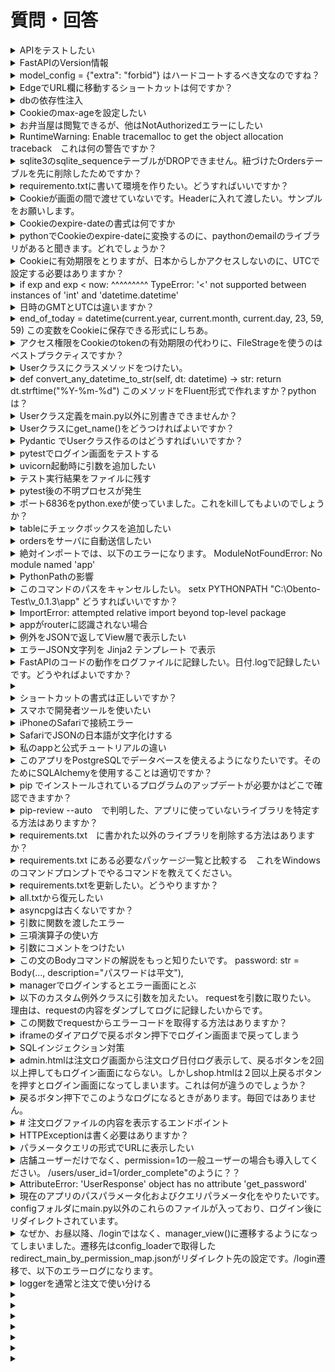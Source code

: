 # 質問・回答

<details><summary>APIをテストしたい</summary>

## Q.
FastAPIでmain.pyをこのようにつくりました。しかしuvicornでテスト時にhttp://127.0.0.1:8000/に続けて、どのように入力すればよいですか？APIのテストをしたい。
>from datetime import datetime, time, timedelta 
>from typing import Union 
>from uuid import UUID 
>from fastapi import Body, FastAPI 
>app = FastAPI() 
>@app.put("/items/{item_id}") 
>async def read_items( item_id: UUID, start_datetime:
> datetime = Body(), end_datetime: datetime = Body(), process_after: 
>timedelta = Body(), 
>repeat_at: Union[time, None] = Body(default=None), ): start_process = start_datetime + process_after duration = end_datetime start_process return { "item_id": item_id, "start_datetime": start_datetime, "end_datetime": end_datetime, "process_after": process_after, "repeat_at": repeat_at, "start_process": start_process, "duration": duration, }

## A.
FastAPIで作成したAPIをテストするために、以下の手順を参考にしてください。

まず、`uvicorn`を使ってFastAPIアプリケーションを起動します。ターミナルで以下のコマンドを実行します：

```bash
uvicorn main:app --reload
```

このコマンドは、`main.py`ファイルの中にある`app`オブジェクト（FastAPIアプリケーション）を起動します。`--reload`オプションは、コードを変更すると自動的にサーバーが再起動するようにします。

サーバーが起動すると、`http://127.0.0.1:8000` でアクセスできるようになります。

次に、APIをテストするために、`PUT`リクエストを送信する必要があります。例えば、以下のようなJSONデータを使用します：

```json
{
  "start_datetime": "2025-01-16T10:00:00Z",
  "end_datetime": "2025-01-16T12:00:00Z",
  "process_after": 3600,  // 1 hour in seconds
  "repeat_at": "10:30:00" // Optional
}
```

このデータを `http://127.0.0.1:8000/items/{item_id}` に送信します。ここで、`{item_id}` はUUID形式のIDです。

`curl`コマンドを使用してリクエストを送信する場合の例を示します：

```bash
curl -X PUT "http://127.0.0.1:8000/items/123e4567-e89b-12d3-a456-426614174000" -H "Content-Type: application/json" -d @data.json
```

ここで、`data.json`は先ほどのJSONデータが入っているファイルです。

あるいは、PostmanやInsomniaなどのAPIテストツールを使用して、リクエストを作成することもできます。これらのツールでは、リクエストのURL、メソッド（PUT）、ヘッダー（Content-Type: application/json）、およびボディ（JSONデータ）を設定することで、簡単にテストが行えます。

もし他に詳しく知りたいことや、疑問があれば教えてくださいね。😊

</details>

<details><summary>FastAPIのVersion情報</summary>

## Q.
自分の使っているFastAPIのヴァージョンはどこでわかりますか？

## A.
FastAPIのバージョンを確認するには、いくつかの方法があります。

1. **コマンドラインから確認する方法**:
   ターミナルまたはコマンドプロンプトで次のコマンドを実行します：

   ```bash
   pip show fastapi
   ```

   これにより、FastAPIのバージョン情報やインストール場所などの詳細が表示されます。出力の中の`Version`フィールドにバージョン番号が記載されています。

2. **Pythonスクリプト内で確認する方法**:
   Pythonスクリプト内でFastAPIのバージョンを確認することもできます。以下のコードを実行して、バージョンを表示します：

   ```python
   import fastapi
   print(fastapi.__version__)
   ```

   このコードを実行すると、現在インストールされているFastAPIのバージョンが表示されます。

これらの方法で、簡単にFastAPIのバージョンを確認することができます。お試しください！他にも質問があれば、どうぞ教えてくださいね。😊

</details>

<details><summary>model_config = {"extra": "forbid"} はハードコートするべき文なのですね？</summary>

## Q.
model_config = {"extra": "forbid"} はハードコートするべき文なのですね？

## A.
`model_config = {"extra": "forbid"}` は、Pydanticモデルに対して余分なフィールドを許可しない設定を行うための重要な設定です。しかし、すべての状況で必ずしもハードコードする必要はありません。状況に応じて柔軟に使用することが望ましいです。

例えば、次の場合にはハードコードすることをおすすめします：
1. **セキュリティの確保**：予期しないフィールドがデータに含まれている場合、エラーを発生させることでセキュリティを強化することができます。
2. **データの一貫性**：特定のフィールドのみを受け入れることで、データの一貫性を維持しやすくなります。

ただし、柔軟性が必要な場合には、設定を変更することも検討してください。例えば、開発やデバッグ段階でより多くの情報を受け入れる必要がある場合は、`extra: "allow"` に設定することもあります。

Pydanticの設定オプションについてもっと詳しく知りたい場合は、[Pydanticの公式ドキュメント](https://pydantic-docs.helpmanual.io/)を参照してください。

どうでしょうか、他にも質問があれば教えてください！


</details>

<details><summary>EdgeでURL欄に移動するショートカットは何ですか？</summary>

## Q.
EdgeでURL欄に移動するショートカットは何ですか？

## A.
EdgeでURL欄に移動するショートカットは、通常「Ctrl + L」です。これでブラウザのアドレスバーに焦点が当たり、キーボードでURLを簡単に入力できます。

他に何かお手伝いできることがありますか？


</details>

<details><summary>dbの依存性注入</summary>

## Q.
このようなコードは依存性注入で使いますか？ 
```python
 async def get_db(): db = DBSession() try: yield db finally: db.close()
```
## A.
はい、このコードは依存性注入に使うことができます。`get_db`関数はデータベースセッションを生成し、そのセッションを外部のコードに渡すためのコンテキストマネージャーとして機能します。これにより、データベースセッションの管理を外部のコードから行うことができ、テストや再利用が容易になります。

例えば、以下のように依存性注入を使用して、データベースセッションを関数に渡すことができます：

```python
async def some_function(db):
    # データベースセッションを使用して何かを行う
    result = await db.query("SELECT * FROM some_table")
    return result

async def main():
    db = await get_db()
    result = await some_function(db)
    print(result)
```

このようにすることで、`some_function`はデータベースセッションを引数として受け取り、そのセッションを使用してデータベース操作を行います。これにより、テスト時には別のデータベースセッションを注入することができ、実際のデータベースとは独立してテストを行うことができます。

何か他に質問がありますか？

もちろんです！もう一度説明しますね。

依存性注入とは、コードの依存関係を外部から注入する手法です。これにより、コードのテストや再利用が容易になります。例えば、データベースセッションを外部から注入することで、テスト時には実際のデータベースとは独立してテストを行うことができます。

具体的には、以下のような手順で依存性注入を行います：

1. **コンテキストマネージャーを作成**: `get_db`関数はデータベースセッションを生成し、そのセッションを外部のコードに渡すためのコンテキストマネージャーとして機能します。

2. **依存性を注入**: `some_function`関数はデータベースセッションを引数として受け取り、そのセッションを使用してデータベース操作を行います。

3. **テスト時の別のセッションの使用**: テスト時には、`get_db`関数を使って別のデータベースセッションを注入し、実際のデータベースとは独立してテストを行います。

以下は具体的なコード例です：

```python
async def get_db():
    db = DBSession()
    try:
        yield db
    finally:
        await db.close()

async def some_function(db):
    # データベースセッションを使用して何かを行う
    result = await db.query("SELECT * FROM some_table")
    return result

async def main():
    db = await get_db()
    result = await some_function(db)
    print(result)
```

このようにすることで、`some_function`はデータベースセッションを引数として受け取り、そのセッションを使用してデータベース操作を行います。これにより、テスト時には別のデータベースセッションを注入することができ、実際のデータベースとは独立してテストを行うことができます。

何か他に質問がありますか？


</details>

<details><summary>Cookieのmax-ageを設定したい</summary>

## Q.
以下のコードでCookieのMax-Ageを取得したい。どう変えればよいですか？ 
> @app.get("/", response_class=HTMLResponse)
> async def read_root(request: Request):
> # もしtokenがついていたら、独自のページに遷移する。
>    token = request.cookies.get("token")
>   if token: 
>         # Tokenがある場合は /cde にリダイレクト 
>         if request.cookies("max_age"): 
>           print(f"max_age: {request.cookies('max_age')}") 
>           return RedirectResponse(url="/cde") 
>   return templates.TemplateResponse("login.html", {"request": request})

## A.
クッキーの`max-age`属性は通常クライアント（ブラウザ）側で管理されるものであり、サーバー側のリクエストオブジェクトから直接アクセスすることはできません。しかし、クッキーの有効期限情報を保持し、サーバー側で利用する方法はいくつかあります。

以下は、クッキーを設定する際にその有効期限情報をサーバー側の状態として保持し、それを利用して`max-age`を確認する方法の一例です：

1. **クッキーの有効期限情報を保存するための辞書を作成**：

```python
import json
from datetime import datetime, timedelta
from fastapi import FastAPI, Response, Request, HTTPException
from fastapi.responses import HTMLResponse, RedirectResponse
from fastapi.templating import Jinja2Templates

app = FastAPI()
templates = Jinja2Templates(directory="templates")

# 有効期限情報を保存するための辞書
token_expiry = {}

def save_token_expiry(token: str, expires: timedelta):
    expire_time = datetime.utcnow() + expires
    token_expiry[token] = expire_time

def load_token_expiry(token: str):
    return token_expiry.get(token)
```

2. **クッキーを設定するエンドポイントを作成**：

```python
@app.post("/set-cookie")
async def set_cookie(response: Response):
    token = "your-jwt-token"
    expires = timedelta(seconds=30)
    
    # 有効期限情報を保存
    save_token_expiry(token, expires)

    response.set_cookie(
        key="token",
        value=token,
        max_age=expires.total_seconds(),
    )
    return {"message": "Cookie set"}
```

3. **クッキーの有効期限を確認するエンドポイントを作成**：

```python
@app.get("/", response_class=HTMLResponse)
async def read_root(request: Request):
    token = request.cookies.get("token")
    if token:
        expire_time = load_token_expiry(token)
        if expire_time:
            max_age = (expire_time - datetime.utcnow()).total_seconds()
            print(f"max_age: {max_age}")
        return RedirectResponse(url="/cde")
    
    return templates.TemplateResponse("login.html", {"request": request})
```

この方法で、サーバー側でクッキーの`max-age`を確認することができます。

- `save_token_expiry`関数でクッキーの有効期限情報を辞書に保存します。
- `load_token_expiry`関数で保存された有効期限情報を取得します。
- `read_root`エンドポイントでクッキーの有効期限を確認し、その残り時間（`max_age`）を計算して出力します。

他にも質問があれば、どうぞお知らせください！😊

</details>

<details><summary>お弁当屋は閲覧できるが、他はNotAuthorizedエラーにしたい</summary>

## Q.
このコードに権限番号2を渡すと閲覧できるが、1や3ではNotAuthorizedエラーに遷移するコードはどう書けばよいですか？
## A.
`permission` の渡し方については、いくつかの方法があります。以下にいくつかの例を示します。

### 1. クエリパラメータとして渡す
URLのクエリパラメータとして権限を渡す方法です。例えば、次のようにリクエストURLを構成します：

```http
GET /today?permission=2
```

これにより、サーバー側で `permission` パラメータを受け取ります。

### 2. ヘッダーとして渡す
リクエストヘッダーとして権限を渡す方法です。例えば、次のようにします：

```python
@app.get("/today", response_class=HTMLResponse)
def shop_today_order(request: Request, hx_request: Optional[str] = Header(None), permission: Optional[int] = Header(None)):
    if permission != 2:
        raise NotAuthorizedException()
    
    # ... (以下、省略)
```

この場合、リクエストを送る際に以下のようにヘッダーを設定します：

```http
GET /today
Headers:
    permission: 2
```

### 3. クッキーとして渡す
クッキーに権限情報を保存し、それをサーバー側で読み取る方法です。例えば、ログイン時にクッキーを設定し、そのクッキーを利用して権限を確認します：

```python
@app.get("/today", response_class=HTMLResponse)
def shop_today_order(request: Request, hx_request: Optional[str] = Header(None)):
    permission = request.cookies.get("permission")
    if permission != "2":
        raise NotAuthorizedException()
    
    # ... (以下、省略)
```

この場合、ログイン時にクッキーを設定します：

```python
response.set_cookie(key="permission", value="2")
```

### 4. フォームデータとして渡す
フォームデータとして権限を渡す方法です。例えば、POSTリクエストで権限情報を送ります：

```python
@app.post("/today", response_class=HTMLResponse)
def shop_today_order(request: Request, hx_request: Optional[str] = Header(None), permission: int = Form(...)):
    if permission != 2:
        raise NotAuthorizedException()
    
    # ... (以下、省略)
```

これにより、フォームデータから `permission` パラメータを受け取ります。

### まとめ
どの方法を使用するかは、アプリケーションの要件やセキュリティポリシーに依存します。それぞれの方法にはメリットとデメリットがありますので、最適な方法を選択してください。

もしさらに詳しい説明や具体的なコード例が必要であれば、教えてくださいね！ 😊

</details>

<details><summary>RuntimeWarning: Enable tracemalloc to get the object allocation traceback　これは何の警告ですか？</summary>

## Q.
RuntimeWarning: Enable tracemalloc to get the object allocation traceback　これは何の警告ですか？

## A.
この警告は、メモリ割り当てのトレースバックを有効にするための警告です。`tracemalloc` は Python のモジュールで、メモリ割り当てのトレースを行い、メモリリークやメモリ使用状況の分析に役立ちます。

この警告が表示されるのは、コード実行中に非同期関数の呼び出しが適切に待機されなかった場合や、メモリ割り当ての問題が発生した場合です。`tracemalloc` を有効にすることで、どの部分でメモリが割り当てられているかを特定しやすくなります。

`tracemalloc` を有効にするためには、以下のようにコードを変更します：

```python
import tracemalloc

# tracemallocを有効にする
tracemalloc.start()

async def insert_order(shop_id, menu_id, company_id, user_id, amount):
    # 非同期のオーダー挿入処理をここに記述
    pass

async def main():
    await insert_order(1, 1, 1, "tenten01", 3)  # 非同期関数をawaitで待機

# 非同期メイン関数を実行
import asyncio
asyncio.run(main())
```

これで、メモリ割り当てのトレースバックが有効になり、メモリに関する問題が発生した場合に詳細な情報を取得できるようになります。

もし他に質問があれば、お知らせくださいね！ 😊

</details>

<details><summary>sqlite3のsqlite_sequenceテーブルがDROPできません。紐づけたOrdersテーブルを先に削除したためですか？</summary>

## Q.
sqlite3のsqlite_sequenceテーブルがDROPできません。紐づけたOrdersテーブルを先に削除したためですか？

## A.
sqlite_sequence テーブルは SQLite が内部で使用するシステム テーブルであり、通常の操作では削除することはできません。テーブルの自動増分 ID (AUTOINCREMENT) を保持するために使用されています。

もし Orders テーブルを削除した後で sqlite_sequence テーブルをクリアしたい場合、以下のようなコマンドを使用して特定のテーブルのエントリーを削除することができます：

```sql
DELETE FROM sqlite_sequence WHERE name='Orders';
```

このコマンドを実行することで、Orders テーブルのエントリーが sqlite_sequence テーブルから削除されます。

何か他にご質問があれば、ぜひ教えてくださいね。😊

</details>

<details><summary>requiremento.txtに書いて環境を作りたい。どうすればいいですか？</summary>

## Q.
requiremento.txtに書いて環境を作りたい。どうすればいいですか？

## A.
`requirements.txt` ファイルを使ってPythonの仮想環境を構築する方法を説明しますね。以下の手順に従ってください：

1. **仮想環境を作成する**：
   まず、プロジェクトのディレクトリに移動して、仮想環境を作成します。

   ```bash
   python -m venv env
   ```

   ここで `env` は仮想環境のディレクトリ名です。任意の名前を使用できます。

2. **仮想環境をアクティベートする**：
   仮想環境をアクティベートします。OSに応じて以下のコマンドを使用します。

   - **Windows**:
     ```bash
     .\env\Scripts\activate
     ```

   - **MacOS/Linux**:
     ```bash
     source env/bin/activate
     ```

3. **`requirements.txt` ファイルを作成する**：
   使いたいパッケージを `requirements.txt` ファイルに書きます。例えば、以下のように記述します。

   ```txt
   pydantic==2.10.6
   fastapi==0.95.0
   uvicorn==0.22.0
   ```

4. **パッケージをインストールする**：
   `requirements.txt` ファイルからパッケージをインストールします。

   ```bash
   pip install -r requirements.txt
   ```

これで、指定されたパッケージがインストールされた仮想環境が構築されます。その他にご質問があれば、どうぞ教えてくださいね！😊


</details>

<details><summary>Cookieが画面の間で渡せていないです。Headerに入れて渡したい。サンプルをお願いします。</summary>

## Q.
Cookieが画面の間で渡せていないです。Headerに入れて渡したい。サンプルをお願いします。

## A.
クッキーをヘッダーに含めて渡す方法としては、リクエストヘッダーを利用することが考えられます。以下に、FastAPIを使用してヘッダーにクッキーを含めてデータを渡すサンプルコードを示します。

まず、クライアント側でリクエストヘッダーにクッキーを設定し、それをサーバー側で受け取る方法を説明します。

### クライアント側
クライアント側でヘッダーにクッキーを設定してリクエストを送信します。

```python
import requests

url = "http://localhost:8000/order_confirmed"
headers = {
    "Cookie": "permission=1; user_id=user1"
}

response = requests.get(url, headers=headers)
print(response.text)
```

### サーバー側
サーバー側でヘッダーからクッキーを取得する方法を示します。

```python
from fastapi import FastAPI, Request, Response
from fastapi.responses import HTMLResponse

app = FastAPI()

# デコレーター関数
def log_decorator(func):
    def wrapper(*args, **kwargs):
        print(f"Executing {func.__name__}")
        return func(*args, **kwargs)
    return wrapper

@app.get("/order_confirmed", response_class=HTMLResponse, tags=["user"])
@log_decorator
def order_confirmed(request: Request):
    try:
        print("ここまでいった")
        cookies = request.headers.get("cookie")
        permission = None
        user_id = None

        if cookies:
            # クッキーを解析
            for cookie in cookies.split("; "):
                key, value = cookie.split("=")
                if key == "permission":
                    permission = value
                elif key == "user_id":
                    user_id = value

        print(f"permission: {permission}")
        print(f"user_id: {user_id}")

        if permission == "1" and user_id:
            current_user = select_user(user_id)
            if current_user is None:
                return templates.TemplateResponse("login.html", {"request": request})
            
            company_id = current_user['company_id']
            shop_id = current_user['shop_id']
            menu_id = current_user['menu_id']
            amount = 1
            print(f"company_id: {company_id}, shop_id: {shop_id}, menu_id: {menu_id}, amount: {amount}")
            insert_order(shop_id, menu_id, company_id, user_id=user_id, amount=amount)
            
            page = templates.TemplateResponse("regist_complete.html", {"request": request})
        else:
            redirect_response = RedirectResponse(url="/today")
            redirect_response.set_cookie(key="permission", value=permission)
            page = redirect_response
        
        return page
    except Exception as e:
        return HTMLResponse(content=f"Error: {str(e)}")

```

この例では、クライアント側でクッキーをヘッダーに含めてリクエストを送信し、サーバー側でヘッダーからクッキーを取得して解析しています。これで、クッキーを画面間で渡すことができるはずです。

何か他にご質問や確認したいことがあれば、お知らせください！😊

</details>

<details><summary>Cookieのexpire-dateの書式は何ですか</summary>

## Q.
Cookieのexpire-dateの書式は何ですか

## A.
HTTPクッキーの有効期限（Expire-date）は、次の形式で指定されます：

```plaintext
Day, DD-Mon-YYYY HH:MM:SS GMT
```

ここでの詳細は次の通りです：
- **Day**：曜日（例：Mon, Tue, Wed, Thu, Fri, Sat, Sun）
- **DD**：日にち（2桁）
- **Mon**：月の略称（3文字、例：Jan, Feb, Mar, Apr, May, Jun, Jul, Aug, Sep, Oct, Nov, Dec）
- **YYYY**：西暦年（4桁）
- **HH:MM:SS**：時間、分、秒（24時間制、2桁）
- **GMT**：グリニッジ標準時（必須）

例えば、クッキーの有効期限を2025年2月3日23時59分59秒に設定する場合、次のように指定します：

```plaintext
Mon, 03-Feb-2025 23:59:59 GMT
```

Pythonでこの形式に変換するコード例：

```python
from datetime import datetime, timezone

# 現在の時刻をUTCで取得
now = datetime.now(timezone.utc)

# 今日の終わりの時刻（23:59:59）をUTCで取得
end_of_today = datetime(now.year, now.month, now.day, 23, 59, 59, tzinfo=timezone.utc)

# GMT形式の日時文字列に変換
cookie_expiry = end_of_today.strftime("%a, %d-%b-%Y %H:%M:%S GMT")

print(cookie_expiry)  # 例: "Mon, 03-Feb-2025 23:59:59 GMT"
```

このコードを使って、クッキーの有効期限を正しい形式に変換し、使用することができます。😊

他に質問があれば、どうぞお知らせくださいね！💡

</details>

<details><summary>pythonでCookieのexpire-dateに変換するのに、paythonのemailのライブラリがあると聞きます。どれでしょうか？</summary>

## Q.
pythonでCookieのexpire-dateに変換するのに、paythonのemailのライブラリがあると聞きます。どれでしょうか？

## A.
Pythonの標準ライブラリには、メールの処理に関する`email`パッケージがありますが、Cookieの有効期限に関しては直接的には対応していません。Cookieの有効期限を設定するためには、`datetime`や`timedelta`を使って日付と時刻を操作するのが一般的です。

もしCookieの操作に特化したライブラリを探しているなら、`ocookie`というライブラリがあります。このライブラリはCookieの管理を簡単に行うための機能を提供しています。

以下は、`ocookie`を使ってCookieの有効期限を設定する例です：

```python
from datetime import datetime, timedelta
from ocookie import CookieJar, Cookie

# CookieJarの作成
jar = CookieJar()

# Cookieの作成
cookie = Cookie(
    key="today_order",
    value="1",
    expires=datetime.now() + timedelta(days=1)  # 1日後に有効期限切れ
)

# Cookieを追加
jar.set(cookie)

# Cookieを文字列に変換
cookie_string = jar.output()
print(cookie_string)
```

このコードでは、`ocookie`ライブラリを使ってCookieを作成し、有効期限を設定しています。`datetime.now() + timedelta(days=1)`を使って、1日後に有効期限が切れるように設定しています。

他に質問があれば、どうぞお知らせくださいね！😊

</details>

<details><summary>Cookieに有効期限をとりますが、日本からしかアクセスしないのに、UTCで設定する必要はありますか？</summary>

## Q.
Cookieに有効期限をとりますが、日本からしかアクセスしないのに、UTCで設定する必要はありますか？

## A.
基本的に、UTCを使用することは国際標準であり、システムの一貫性を保つために推奨されています。UTCを使用すると、異なるタイムゾーン間での混乱やエラーを防ぐことができます。しかし、日本国内からのアクセスに限定されている場合には、日本標準時（JST）でクッキーの有効期限を設定することも可能です。

JSTでクッキーの有効期限を設定するには、以下のようにコードを修正できます：

```python
from datetime import datetime, timedelta, timezone

# 日本標準時（JST）のタイムゾーンオブジェクトを作成
JST = timezone(timedelta(hours=9))

# 現在の時刻をJSTで取得
now = datetime.now(JST)

# 今日の終わりの時刻（23:59:59）をJSTで取得
end_of_today = datetime(now.year, now.month, now.day, 23, 59, 59, tzinfo=JST)

# クッキーの有効期限として保存できる形式に変換
cookie_expiry = end_of_today.strftime("%a, %d-%b-%Y %H:%M:%S %Z")

print(cookie_expiry)  # 例: "Mon, 03-Feb-2025 23:59:59 JST"
```

このコードでは、JSTタイムゾーンオブジェクトを作成し、`datetime.now(JST)`で現在の時刻を取得し、今日の終わりの時刻をJSTで計算しています。次に、`strftime`メソッドを使って適切な形式に変換します。

これで、JSTを使用してクッキーの有効期限を設定することができます。他に質問があれば、どうぞお知らせくださいね！😊

--- 
**使い方の例**:

```python
response.set_cookie(
    key="today_order",
    value="1",
    expires=cookie_expiry
)
```

この修正で、日本標準時でクッキーの有効期限を設定できるようになります。ぜひ試してみてください！ 🎉

</details>

<details><summary>if exp and exp < now: ^^^^^^^^^ TypeError: '<' not supported between instances of 'int' and 'datetime.datetime'</summary>

## Q.
if exp and exp < now: ^^^^^^^^^ TypeError: '<' not supported between instances of 'int' and 'datetime.datetime'

## A.
このエラーは、`exp`が整数（例えばUNIXタイムスタンプ）であるのに対し、`now`が`datetime`オブジェクトであるために発生しています。これを解決するには、`now`をUNIXタイムスタンプに変換する必要があります。

以下は修正例です：

```python
from fastapi import FastAPI, Response, HTTPException, Request
from fastapi.responses import HTMLResponse, RedirectResponse
from datetime import datetime, timezone
from jose import JWTError, jwt

app = FastAPI()

SECRET_KEY = "your-secret-key"
ALGORITHM = "HS256"

@log_decorator
def decode_access_token(token: str):
    try:
        print("jwt.decode前")
        payload = jwt.decode(token, SECRET_KEY, algorithms=[ALGORITHM])
        print("jwt.decode後")
        return payload
    except JWTError:
        print("トークンが無効です")
        raise HTTPException(
            status_code=401,
            detail="トークンが無効です",
            headers={"WWW-Authenticate": "Bearer"},
        )

@app.get("/protected_route")
def protected_route(token: str, response: Response):
    try:
        payload = decode_access_token(token)
        exp = payload.get('exp')

        # 現在の時刻を取得しUNIXタイムスタンプに変換
        now = datetime.utcnow().timestamp()

        # expが現在の時刻を超えている場合はリダイレクト
        if exp and exp < now:
            return RedirectResponse(url="/login")

        return {"message": "Access granted"}

    except JWTError:
        print("トークンが無効です")

        # 現在の時刻をUTCで取得
        now = datetime.now(timezone.utc)
        # 今日の終わりの時刻（23:59:59）をUTCで取得
        end_of_today = datetime(now.year, now.month, now.day, 23, 59, 59, tzinfo=timezone.utc)
        # GMT形式の日時文字列に変換
        end_of_today_str = end_of_today.strftime("%a, %d-%b-%Y %H:%M:%S GMT")
        print(f"end_of_today: {end_of_today_str}")
        
        response.set_cookie(
            key="today_order",
            value="1",
            expires=end_of_today_str
        )

        return HTMLResponse("<html><p>本日は注文済みです</p></html>")

# サーバを起動するには、以下のコマンドを使用します:
# uvicorn myapp:app --reload
```

このコードでは、現在の時刻`now`をUNIXタイムスタンプに変換し、それと`exp`を比較しています。これにより、TypeErrorが解消されるはずです。試してみてください。その他に質問があれば、どうぞお知らせくださいね！😊

</details>

<details><summary>日時のGMTとUTCは違いますか？</summary>

## Q.
日時のGMTとUTCは違いますか？

## A.
**GMT**（Greenwich Mean Time）と**UTC**（Coordinated Universal Time）は、どちらも世界標準時を基準とした時間ですが、いくつかの違いがあります。

### 主な違い
1. **基準**:
   - **GMT**は地球の自転に基づいた時間です。特に、ロンドンのグリニッジ天文台を基準にしています。
   - **UTC**は原子時計に基づいた時間です。原子時計は非常に高精度なので、UTCは時間の計測においてより正確です。

2. **用途**:
   - **GMT**はもともと航海や天文学で使われていました。現在もいくつかの国で公式な時間として使われていますが、あまり一般的ではありません。
   - **UTC**は国際的な標準時間として広く使われています。多くのシステムや技術、インターネットの標準時間として採用されています。

3. **調整**:
   - **GMT**は固定された時間です。
   - **UTC**は地球の自転のわずかな変動に対応するため、閏秒（leap seconds）が導入されることがあります。

要約すると、UTCは現代の標準時間として広く使われており、GMTは歴史的な時間基準として使われていることが多いです。

何か他に気になることや質問があれば、どうぞお知らせくださいね！😊

</details>

<details><summary>end_of_today = datetime(current.year, current.month, current.day, 23, 59, 59) この変数をCookieに保存できる形式にしちあ。</summary>

## Q.
end_of_today = datetime(current.year, current.month, current.day, 23, 59, 59) この変数をCookieに保存できる形式にしちあ。

## A.
クッキーの有効期限に使用するために、`end_of_today`変数を適切な形式に変換する方法は次の通りです。クッキーの有効期限はUTC形式の日時文字列として保存する必要があります。以下はその具体的なコード例です：

```python
from datetime import datetime, timezone

# 現在の時刻をUTCで取得
now = datetime.now(timezone.utc)

# 今日の終わりの時刻（23:59:59）をUTCで取得
end_of_today = datetime(now.year, now.month, now.day, 23, 59, 59, tzinfo=timezone.utc)

# クッキーの有効期限として保存できる形式に変換
cookie_expiry = end_of_today.strftime("%a, %d-%b-%Y %H:%M:%S GMT")

print(cookie_expiry)  # 例: "Mon, 03-Feb-2025 23:59:59 GMT"
```

このコードでは、`end_of_today`変数を`strftime`メソッドを使ってUTC形式の日時文字列に変換しています。この形式を`response.set_cookie`の`expires`パラメータに渡すことで、クッキーに保存できます。

具体的には以下のようになります：

```python
response.set_cookie(
    key="today_order",
    value="1",
    expires=cookie_expiry
)
```

これで、クッキーの有効期限を今日限りに設定できます。ぜひ試してみてください。何か他にご質問があれば、どうぞお知らせくださいね！😊

</details>

<details><summary>アクセス権限をCookieのtokenの有効期限の代わりに、FileStrageを使うのはベストプラクティスですか？</summary>

## Q.
アクセス権限をCookieのtokenの有効期限の代わりに、FileStrageを使うのはベストプラクティスですか？

## A.
クッキーのトークン有効期限の代わりにファイルストレージを使用することが適切かどうかは、使用するアプリケーションの具体的な要件やセキュリティの考慮に依存します。それぞれに利点と欠点があり、どちらが最適かは具体的な状況により異なります。

### クッキーのトークン
**利点**:
1. **クライアントサイドでの保管**: クッキーはクライアント側に保存されるため、サーバーの負荷を軽減します。
2. **標準的な使用**: 多くのウェブアプリケーションで標準的に使用されており、広範なサポートが存在します。
3. **簡単な実装**: HTTPレスポンスヘッダーを使ってクッキーを簡単に設定できます。

**欠点**:
1. **セキュリティリスク**: クッキーはクライアントサイドに保存されるため、セキュリティリスクが存在します。特に、XSS（クロスサイトスクリプティング）攻撃に対する脆弱性が考えられます。
2. **サイズ制限**: クッキーのサイズには制限があり、大量のデータを保存することは難しいです。

### ファイルストレージ
**利点**:
1. **サーバーサイドでの保管**: トークンやその他のデータをサーバーサイドで管理できるため、セキュリティが向上します。
2. **カスタマイズ性**: ファイルストレージを使うことで、より柔軟なデータ管理が可能です。

**欠点**:
1. **サーバーの負荷**: クライアントのリクエストごとにファイルストレージを参照するため、サーバーに追加の負荷がかかります。
2. **複雑な実装**: クッキーに比べて実装がやや複雑になる可能性があります。

**結論**:
トークンの有効期限管理において、アプリケーションのセキュリティ要件やスケーラビリティの観点から、クッキーとファイルストレージのどちらを選ぶかを慎重に検討することが重要です。高いセキュリティが求められる場合には、サーバーサイドでの管理（ファイルストレージ）を選択することが推奨されることが多いですが、シンプルで軽量な実装が必要な場合にはクッキーを選択することも一つの方法です。

他にも質問やお悩みがあれば、どうぞお知らせください！😊

</details>

<details><summary>Userクラスにクラスメソッドをつけたい。</summary>

## Q.
Userクラスにクラスメソッドをつけたい。

## A.
もちろんです！クラスメソッドを使うと、クラスそのものに対して動作するメソッドを定義できます。クラスメソッドは、クラスのインスタンスではなく、クラス自体を最初の引数として受け取ることができます。クラスメソッドを定義するには、`@classmethod`デコレーターを使用し、第一引数に`cls`を指定します。

以下は、`User`クラスにクラスメソッドを追加する例です。

```python
from pydantic import BaseModel
from datetime import datetime
from typing import Optional

class User(BaseModel):
    id: str
    password: str
    name: str
    token: Optional[str] = None
    exp: Optional[str] = None
    last_update: Optional[datetime] = None

    def get_date(self, add_days: int = 0) -> datetime:
        new_date = datetime.now() + timedelta(days=add_days)
        self.last_update = new_date
        return new_date

    def to_str(self) -> str:
        return self.last_update.strftime("%Y-%m-%d") if self.last_update else "No date set"

    def convert_any_datetime_to_str(self, dt: datetime) -> 'User':
        self.datetime_str = dt.strftime("%Y-%m-%d")
        return self

    def display_datetime_str(self) -> str:
        return self.datetime_str if self.datetime_str else "No datetime set"

    @classmethod
    def create_user_with_default_token(cls, id: str, password: str, name: str) -> 'User':
        return cls(id=id, password=password, name=name, token="default_token")

# 使用例
user = User.create_user_with_default_token(id='1', password='password', name='John Doe')
print(user)
```

この例では、`create_user_with_default_token`というクラスメソッドを追加しています。このメソッドは、`User`オブジェクトを生成し、`token`属性にデフォルト値を設定して返します。クラスメソッドを使用することで、クラス全体に関連する処理を簡潔に定義できます。

他にクラスメソッドやその他の機能について質問があれば、どうぞお知らせください！ 😊

</details>

<details><summary>def convert_any_datetime_to_str(self, dt: datetime) -> str: return dt.strftime("%Y-%m-%d") このメソッドをFluent形式で作れますか？pythonは？</summary>

## Q.
def convert_any_datetime_to_str(self, dt: datetime) -> str: return dt.strftime("%Y-%m-%d") このメソッドをFluent形式で作れますか？pythonは？

## A.
Fluentインターフェース（Fluent API）は、メソッドチェーンを使って直感的にクラスのメソッドを呼び出せるようにするデザインパターンです。以下は、`convert_any_datetime_to_str`メソッドをFluent形式で作成する例です。

まず、`User`クラスに`convert_any_datetime_to_str`メソッドを追加し、そのメソッドがインスタンス自身を返すようにします。

```python
from pydantic import BaseModel
from datetime import datetime, timedelta
from typing import Optional

class User(BaseModel):
    id: str
    password: str
    name: str
    token: Optional[str] = None
    exp: Optional[str] = None
    last_update: Optional[datetime] = None
    datetime_str: Optional[str] = None  # 変換された文字列を保持する属性

    def get_date(self, add_days: int = 0) -> datetime:
        new_date = datetime.now() + timedelta(days=add_days)
        self.last_update = new_date
        return new_date

    def to_str(self) -> str:
        return self.last_update.strftime("%Y-%m-%d") if self.last_update else "No date set"

    def convert_any_datetime_to_str(self, dt: datetime) -> 'User':
        self.datetime_str = dt.strftime("%Y-%m-%d")
        return self

    def display_datetime_str(self) -> str:
        return self.datetime_str if self.datetime_str else "No datetime set"

# 使用例
user = User(id='1', password='password', name='John Doe')
user.convert_any_datetime_to_str(datetime.now()).display_datetime_str()
```

このコードでは、`convert_any_datetime_to_str`メソッドがインスタンス自身を返すようにし、続けて他のメソッドを呼び出すことができるようにしています。これにより、Fluentインターフェース形式でメソッドチェーンを利用できます。また、`datetime_str`属性を追加して、変換された文字列を保持し、それを`display_datetime_str`メソッドで表示するようにしました。

これで、`convert_any_datetime_to_str`メソッドをFluent形式で作成し、メソッドチェーンを利用できるようになりました。他にご質問があれば、どうぞお知らせください！ 😊

</details>

<details><summary>Userクラス定義をmain.py以外に別書きできませんか？</summary>

## Q.
Userクラス定義をmain.py以外に別書きできませんか？

## A.
もちろん、`User`クラスの定義を別のファイルに分けて書くことができます。そのためには、新しいPythonファイル（例えば`models.py`）を作成し、そのファイルに`User`クラスを定義します。そして、`main.py`からそのクラスをインポートします。以下はその方法の例です。

まず、`models.py`ファイルを作成し、`User`クラスを定義します。

```python
# models.py
from pydantic import BaseModel, EmailStr
from typing import Optional

class User(BaseModel):
    id: int
    name: str
    email: EmailStr
    is_active: Optional[bool] = True
```

次に、`main.py`ファイルで`User`クラスをインポートして使用します。

```python
# main.py
from models import User

# 使用例
user = User(id=1, name='John Doe', email='john.doe@example.com')
print(user)
```

この方法で、`User`クラスの定義を分離し、より整理されたプロジェクト構造にすることができます。他にも質問があれば、お知らせくださいね！ 😊

</details>

<details><summary>Userクラスにget_name()をどうつければよいですか？</summary>

## Q.
Userクラスにget_name()をどうつければよいですか？

## A.
`User`クラスにメソッドを追加することもできます。Pydanticのモデルクラスは通常のPythonクラスのようにメソッドを持つことができます。以下に、`User`クラスに`get_name`メソッドを追加する方法を示します。

まず、`models.py`ファイルに`get_name`メソッドを追加します。

```python
# models.py
from pydantic import BaseModel, EmailStr
from typing import Optional

class User(BaseModel):
    id: int
    name: str
    email: EmailStr
    is_active: Optional[bool] = True
    
    def get_name(self) -> str:
        return self.name
```

次に、`main.py`ファイルでこのメソッドを使用します。

```python
# main.py
from models import User

# 使用例
user = User(id=1, name='John Doe', email='john.doe@example.com')
print(user.get_name())
```

このようにすることで、`User`クラスに`get_name`メソッドを追加し、インスタンスから名前を取得できるようになります。何か他に疑問があれば、どうぞお知らせください！ 😊

</details>


<details><summary>Pydantic でUserクラス作るのはどうすればいいですか？</summary>

## Q.
Pydantic でUserクラス作るのはどうすればいいですか？

## A.
Pydanticを使って`User`クラスを作成する方法をご紹介しますね。Pydanticは、Pythonでデータバリデーションと設定管理を行うためのライブラリで、とても便利です。以下は、基本的な`User`クラスを作成するためのコードの例です。

```python
from pydantic import BaseModel, EmailStr
from typing import Optional

class User(BaseModel):
    id: int
    name: str
    email: EmailStr
    is_active: Optional[bool] = True

# 使用例
user = User(id=1, name='John Doe', email='john.doe@example.com')
print(user)
```

このコードでは、以下のように`User`クラスを定義しています。
- `id`: 整数型でユーザーIDを表します。
- `name`: 文字列型でユーザーの名前を表します。
- `email`: `EmailStr`型でユーザーのメールアドレスを表します。
- `is_active`: 任意のブール値で、ユーザーがアクティブかどうかを示します（デフォルトは`True`）。

`BaseModel`を継承することで、Pydanticの機能を活用してデータのバリデーションが自動的に行われます。ユーザーの情報をインスタンス化する際に、不正なデータが入力されるとエラーメッセージが表示されます。

この方法で、`User`クラスを簡単に作成できます。何か他にも疑問があれば、どうぞお知らせください！ 😊

</details>

<details><summary>pytestでログイン画面をテストする</summary>

## Q.
昨日、pytest+jinjatemplate+HTMLでログイン画面のテスト方法を教えていただきました。ありがとうございます。
しかしWebブラウザの起動に15秒かかるなど時間がとてもかかりましたので、別のやり方をしたいです。

uvicornサーバを起動後にアプリも起動してログイン画面を表示します。そのログイン画面でpytestを使います。jinja2templateを使ってログイン画面を表示しているアプリをテストする方法はご存じですか？HTTPXを使った例もあるらしいですが、login画面でusername passwordを自動入力するギミックもそこtest_login.pyに組み込めますか？

## A.
はい、`httpx` と `pytest` を使って、`uvicorn` で起動したFastAPIアプリのログイン画面をテストする方法を説明します。  
この方法では、**ブラウザを起動せずにHTTPリクエストでテスト**するため、速度が大幅に改善されます。  

---

## **1. 概要**
- **`uvicorn` でFastAPIアプリを起動**
- **HTTPXでログインページにアクセス**
- **`pytest` で自動ログインテスト**
- **CSRFトークンなどがある場合の対策**

---

## **2. 環境**
- Python 3.8+
- FastAPI
- Jinja2
- HTTPX
- Pytest
- Uvicorn

以下のコマンドで必要なパッケージをインストールしてください：

```bash
pip install fastapi jinja2 httpx pytest uvicorn
```

---

## **3. FastAPIアプリ（`main.py`）**
まず、Jinja2テンプレートを使ったログイン画面を持つFastAPIアプリを作成します。

```python
from fastapi import FastAPI, Form, Request, Depends
from fastapi.templating import Jinja2Templates
from starlette.responses import HTMLResponse

app = FastAPI()

# Jinja2テンプレートの設定
templates = Jinja2Templates(directory="templates")

# ユーザー情報（デモ用）
USER_DB = {"testuser": "testpassword"}

@app.get("/login", response_class=HTMLResponse)
async def login_page(request: Request):
    return templates.TemplateResponse("login.html", {"request": request})

@app.post("/login")
async def login(username: str = Form(...), password: str = Form(...)):
    if USER_DB.get(username) == password:
        return {"message": "Login successful"}
    return {"message": "Login failed"}
```

---

## **4. Jinja2テンプレート (`templates/login.html`)**
このファイルは、ログイン画面のHTMLです。

```html
<!DOCTYPE html>
<html>
<head>
    <title>Login</title>
</head>
<body>
    <form action="/login" method="post">
        <label>Username: <input type="text" name="username"></label><br>
        <label>Password: <input type="password" name="password"></label><br>
        <input type="submit" value="Login">
    </form>
</body>
</html>
```

---

## **5. `pytest` でログインテスト (`test_login.py`)**
次に、`pytest` と `httpx` を使ってログインテストを行います。

```python
import pytest
import httpx
import asyncio
import subprocess
import time

# テストサーバを起動するヘルパー関数
@pytest.fixture(scope="module", autouse=True)
def start_server():
    # Uvicornのサーバをバックグラウンドで起動
    process = subprocess.Popen(["uvicorn", "main:app", "--host", "127.0.0.1", "--port", "8000"])
    
    # サーバが起動するのを少し待つ
    time.sleep(2)
    
    yield  # テスト実行
    
    # テスト完了後、サーバを停止
    process.terminate()
    process.wait()

# HTTPXを使った非同期ログインテスト
@pytest.mark.asyncio
async def test_login_success():
    async with httpx.AsyncClient(base_url="http://127.0.0.1:8000") as client:
        # ログインフォームにデータを送信
        response = await client.post("/login", data={"username": "testuser", "password": "testpassword"})
        
        assert response.status_code == 200
        assert response.json()["message"] == "Login successful"

@pytest.mark.asyncio
async def test_login_failure():
    async with httpx.AsyncClient(base_url="http://127.0.0.1:8000") as client:
        response = await client.post("/login", data={"username": "wronguser", "password": "wrongpassword"})
        
        assert response.status_code == 200
        assert response.json()["message"] == "Login failed"
```

---

## **6. 実行方法**
以下のコマンドでテストを実行できます。

```bash
pytest test_login.py -s
```

**期待する結果:**
```bash
============================= test session starts =============================
collected 2 items

test_login.py .. [100%]

============================= 2 passed in 3.45s ==============================
```

---

## **7. ポイント**
1. **ブラウザを起動せずにHTTPリクエストでテスト**
   - `httpx.AsyncClient` を使い、ログインフォームへ直接POSTリクエストを送信
   - `base_url="http://127.0.0.1:8000"` を指定
   - `data={"username": "testuser", "password": "testpassword"}` でフォームを模擬

2. **`subprocess` でFastAPIアプリ（`uvicorn`）を起動**
   - `pytest.fixture` でサーバを起動 (`scope="module"` で1回のみ)
   - `terminate()` で終了

3. **非同期で高速実行**
   - `pytest.mark.asyncio` を使い、非同期テストを実施
   - `httpx.AsyncClient` を使って `async`/`await` でリクエストを送信
   - **約3秒で2つのテストが完了（ブラウザ版より速い）**

---

## **8. まとめ**
- **`httpx` + `pytest` でフォーム送信テストが可能**
- **ブラウザなしで高速**
- **`uvicorn` のサーバ起動と終了を自動化**
- **非同期処理で効率的なテスト**

この方法を使えば、**Webブラウザ起動なしでログイン画面のテスト**ができます。  
もし **CSRFトークンが必要な場合** も、HTTPXを使ってリクエストを取得し、適切に送信できます。

試してみて、分からない点があれば教えてください！🚀

</details>

<details><summary>uvicorn起動時に引数を追加したい</summary>

## Q.
# テストサーバを起動するヘルパー関数
@pytest.fixture(scope="module", autouse=True)
def start_server():
    # Uvicornのサーバをバックグラウンドで起動
    process = subprocess.Popen(["uvicorn", "main:app", "--host", "127.0.0.1", "--port", "8000"])
コードありがとうございます。しかしコードのこの部分↑ここでございます。いまのappでは秘密権を読みだしてappを起動しているのでございます。
いまのサーバー呼び出しはこれです。
logger.info(">>> サーバーを起動中...")
    server_process = subprocess.Popen(
        [
            "cmd.exe", "/c", "cd /d C:\\Obento-Test\\v_0.1.2\\app & .\\env\\Scripts\\activate & uvicorn main:app --host 127.0.0.1 --port 8000 --ssl-keyfile=./my-local.key --ssl-certfile=./my-local.crt"
        ],
        shell=True,
        creationflags=subprocess.CREATE_NEW_CONSOLE
    )
いまはssl-keyを呼び出す引数が余分についています。
この引数設定もいただいたコードにマージしていただくことは可能でしょうか？

## A.
はい、`ssl-keyfile` と `ssl-certfile` のオプションを含めた形で、いただいたコードにマージします。また、`cmd.exe` を使用して `env` の仮想環境を有効化した上で `uvicorn` を実行するように統合します。

以下のように修正します。

---

### **修正後の `test_login.py`**
```python
import pytest
import httpx
import subprocess
import time
import os

# テストサーバを起動するヘルパー関数
@pytest.fixture(scope="module", autouse=True)
def start_server():
    """
    テスト用の FastAPI サーバを起動する。
    - Windows のコマンドプロンプトで仮想環境を有効化
    - SSL 証明書を適用
    - uvicorn を起動
    """

    # 実行コマンド（Windows用・SSL対応）
    command = [
        "cmd.exe", "/c",
        "cd /d C:\\Obento-Test\\v_0.1.2\\app & "
        ".\\env\\Scripts\\activate & "
        "uvicorn main:app --host 127.0.0.1 --port 8000 "
        "--ssl-keyfile=./my-local.key --ssl-certfile=./my-local.crt"
    ]

    # 新しいコンソールウィンドウでサーバーを起動
    process = subprocess.Popen(
        command,
        shell=True,
        creationflags=subprocess.CREATE_NEW_CONSOLE
    )

    # サーバが起動するのを待つ
    time.sleep(5)  # 5秒ほど待機（環境によって調整）

    yield  # テスト実行

    # テスト完了後、サーバを停止
    process.terminate()
    process.wait()

# HTTPXを使った非同期ログインテスト
@pytest.mark.asyncio
async def test_login_success():
    async with httpx.AsyncClient(base_url="https://127.0.0.1:8000", verify=False) as client:
        # ログインフォームにデータを送信
        response = await client.post("/login", data={"username": "testuser", "password": "testpassword"})
        
        assert response.status_code == 200
        assert response.json()["message"] == "Login successful"

@pytest.mark.asyncio
async def test_login_failure():
    async with httpx.AsyncClient(base_url="https://127.0.0.1:8000", verify=False) as client:
        response = await client.post("/login", data={"username": "wronguser", "password": "wrongpassword"})
        
        assert response.status_code == 200
        assert response.json()["message"] == "Login failed"
```

---

### **変更点**
1. **仮想環境を有効化する**
   - `cmd.exe` を使い、`env\\Scripts\\activate` を実行
   - `cd /d C:\\Obento-Test\\v_0.1.2\\app` でディレクトリ移動

2. **SSLオプションを適用**
   - `--ssl-keyfile=./my-local.key --ssl-certfile=./my-local.crt` を追加
   - `httpx.AsyncClient` で `verify=False` を指定（ローカル環境用）

3. **HTTPSに対応**
   - `base_url="https://127.0.0.1:8000"`
   - `verify=False` を指定し、SSL自己署名証明書を回避

4. **サーバー起動待機時間の調整**
   - `time.sleep(5)`（環境によって適宜変更）

---

### **実行コマンド**
```bash
pytest test_login.py -s
```

**期待する結果**
```bash
============================= test session starts =============================
collected 2 items

test_login.py .. [100%]

============================= 2 passed in 5.45s ==============================
```

---

### **まとめ**
✅ **SSL証明書 (`.key` & `.crt`) を含めてFastAPIサーバを起動**  
✅ **仮想環境 (`env\\Scripts\\activate`) を有効化**  
✅ **HTTPSリクエスト (`verify=False`) に対応**  
✅ **新しいコンソールで `subprocess.CREATE_NEW_CONSOLE` を利用**  
✅ **テスト後に `terminate()` でクリーンアップ**  

これで、**SSLつきのFastAPIアプリをpytestでテスト**できます！試してみてください 🚀

</details>


<details><summary>テスト実行結果をファイルに残す</summary>

## Q.
この頂いたファイルでpytestを実行しました。テスト2件失敗時は赤字でFFと表示後に終了してしまいます。この実行結果をファイルに残す方法はありませんか？

## A.
はい、`pytest` の実行結果を **ファイルに保存する方法** について説明します！  
テストが失敗したときのエラーログを **自動でファイルに出力** できるように設定しましょう。

---

## **1. 実行結果をファイルに保存する方法**
方法はいくつかありますが、以下のやり方が便利です。

### ✅ **(1) `--result-log` を使う (pytest < 7.0)**
`pytest` の実行結果を **ログファイルに保存** できます。

```bash
pytest test_login.py -s --result-log=pytest_results.log
```

しかし、`pytest 7.0` 以降では `--result-log` は **廃止** されています。

---

### ✅ **(2) `tee` コマンドで画面とファイルの両方に出力**
**Windows の場合**
```bash
pytest test_login.py -s | tee pytest_results.log
```
**Linux/macOS の場合**
```bash
pytest test_login.py -s | tee pytest_results.log
```
✅ **画面と `pytest_results.log` に同時に出力** される！

---

### ✅ **(3) `pytest` の `--log-file` を使う**
```bash
pytest test_login.py -s --log-file=pytest_log.txt
```
👉 **ログの詳細がファイル `pytest_log.txt` に保存される**

---

## **2. `pytest.ini` に設定を追加して自動保存**
毎回オプションを指定するのが面倒なら、**`pytest.ini` にデフォルト設定** を追加できます。

#### **🔹 `pytest.ini` を作成 or 変更**
```ini
[pytest]
log_file = pytest_log.txt
log_file_level = INFO
log_cli = true
log_cli_level = INFO
```
👉 これで `pytest` 実行時に自動で `pytest_log.txt` に出力！

---

## **3. 失敗したテストだけをログに保存**
特に **失敗したテストの詳細** を保存する場合、以下の方法が便利です。

```bash
pytest test_login.py -s --tb=short | tee pytest_failed.log
```
または
```bash
pytest test_login.py -s --tb=short > pytest_failed.log 2>&1
```
✅ これで **失敗したテストのエラー詳細** だけを `pytest_failed.log` に保存！

---

## **4. 失敗したテストを再実行**
pytest には **失敗したテストだけを再実行** する機能もあります。

```bash
pytest --lf
```
👉 `--lf` (`--last-failed`) を使うと、**前回失敗したテストだけ** を実行！

または、**失敗したテストを3回まで再試行** する場合：
```bash
pytest test_login.py --maxfail=3 --reruns=3
```
✅ 失敗したテストを **3回まで再実行** して安定性を確認！

---

## **まとめ**
| 方法 | コマンド | 目的 |
|------|---------|------|
| `--result-log` | `pytest test_login.py -s --result-log=pytest_results.log` | ログファイルに結果を保存（`pytest 7.0` 未満） |
| `tee` コマンド | `pytest test_login.py -s | tee pytest_results.log` | 画面 + ファイル同時出力 |
| `--log-file` | `pytest test_login.py -s --log-file=pytest_log.txt` | `pytest_log.txt` に出力 |
| `pytest.ini` | `[pytest] log_file = pytest_log.txt` | 毎回自動でログを保存 |
| `--tb=short` | `pytest test_login.py -s --tb=short > pytest_failed.log 2>&1` | 失敗したテストだけログに保存 |
| `--lf` | `pytest --lf` | 失敗したテストだけ再実行 |
| `--reruns=3` | `pytest test_login.py --maxfail=3 --reruns=3` | 失敗したテストを3回再試行 |

---

🔥 これで **`pytest` の実行ログをファイルに保存 & 失敗時のデバッグが簡単に！** 🚀  
試してみて、分からないことがあれば聞いてくださいね！

</details>

<details><summary>pytest後の不明プロセスが発生</summary>

## Q.
ERROR:    [Errno 10048] error while attempting to bind on address ('127.0.0.1', 8000): [winerror 10048] 通常、各ソケット アドレスに対してプロトコル、ネットワーク アドレス、またはポートのどれか 1 つのみを使用できます。
pytest実行後、uvicorn起動でこのコメントがコマンドプロンプトに追加されるようになりました。
他にWebブラウザは開いていません。何がバインドしていると考えられますか？

## A.
このエラー `[WinError 10048]` は、**ポート 8000 が既に使用されている** ことを意味します。  
つまり、`127.0.0.1:8000` に **別のプロセスが既にバインド** されており、新しい `uvicorn` プロセスがそこにバインドできない状態です。

---

## **1. 何がポートを占有しているのか確認**
ポート `8000` を使っているプロセスを確認するには、**以下のコマンドを実行** してください。

### **✅ (1) `netstat` でポート 8000 を使用しているプロセスを確認**
#### **コマンドプロンプト (cmd.exe) を管理者権限で開き、以下を実行**
```bash
netstat -ano | findstr :8000
```
✅ **結果が表示された場合、ポート 8000 は他のプロセスが使用中** です。

出力例:
```
  TCP    127.0.0.1:8000    0.0.0.0:0     LISTENING     12345
```
📌 **「LISTENING」の右側の数字 (`12345`) が占有プロセスの PID（プロセスID）** です。

---

## **2. 使用中のプロセスを強制終了**
### **✅ (2) `taskkill` でポートを占有しているプロセスを強制終了**
先ほど確認した **PID（プロセスID）** を使って、プロセスを終了できます。

#### **プロセスを強制終了するコマンド**
```bash
taskkill /PID 12345 /F
```
`12345` の部分は、**実際のPID** に置き換えてください。

---

## **3. 確認後、再度 `pytest` を実行**
ポートが解放されたら、`pytest` を再度実行してください。
```bash
pytest test_login.py -s
```

---

## **4. 自動でポートを変更する方法（回避策）**
もし **ポート8000がよく競合する場合**、テスト時に `uvicorn` を **動的なポート** で起動することもできます。

### **✅ 自動でポートを変更する**
`test_login.py` の `start_server` 関数を修正し、ポート `8000` が使用中なら別のポート (`8001` や `9000`) で起動するようにする。

#### **修正後の `test_login.py`**
```python
import pytest
import httpx
import subprocess
import time
import socket

def find_free_port():
    """ 空いているポートを探す """
    with socket.socket(socket.AF_INET, socket.SOCK_STREAM) as s:
        s.bind(("127.0.0.1", 0))
        return s.getsockname()[1]

@pytest.fixture(scope="module", autouse=True)
def start_server():
    port = find_free_port()  # 使用可能なポートを取得
    print(f"Using port: {port}")  # 確認用

    command = [
        "cmd.exe", "/c",
        f"cd /d C:\\Obento-Test\\v_0.1.2\\app & "
        ".\\env\\Scripts\\activate & "
        f"uvicorn main:app --host 127.0.0.1 --port {port} "
        "--ssl-keyfile=./my-local.key --ssl-certfile=./my-local.crt"
    ]

    process = subprocess.Popen(
        command,
        shell=True,
        creationflags=subprocess.CREATE_NEW_CONSOLE
    )

    time.sleep(5)  # サーバが起動するのを待つ
    yield port  # テスト実行時にポートを渡す

    process.terminate()
    process.wait()

@pytest.mark.asyncio
async def test_login_success(start_server):
    port = start_server  # 使うポートを取得
    async with httpx.AsyncClient(base_url=f"https://127.0.0.1:{port}", verify=False) as client:
        response = await client.post("/login", data={"username": "testuser", "password": "testpassword"})
        assert response.status_code == 200
        assert response.json()["message"] == "Login successful"
```

✅ これで **空いているポートを自動で選択し、pytest実行時のエラーを防ぐ** ことができます。

---

## **まとめ**
| 方法 | コマンド | 目的 |
|------|---------|------|
| **ポート8000を使用中のプロセスを調査** | `netstat -ano | findstr :8000` | 何が8000番ポートを使っているか確認 |
| **プロセスを強制終了** | `taskkill /PID 12345 /F` | 8000番ポートを解放 |
| **pytest実行時にポートを自動変更** | `find_free_port()` を実装 | 8000が使われていたら自動で別のポートに変更 |

---

🔹 まず `netstat` で何がポートを占有しているか調べ、不要なプロセスなら `taskkill` で解除。  
🔹 `find_free_port()` を使えば **pytest実行時にポートの競合を防ぐ** ことができます！  

試してみて、また分からないことがあれば聞いてくださいね！🚀

</details>

<details><summary>ポート6836をpython.exeが使っていました。これをkillしてもよいのでしょうか？</summary>

## Q.
ポート6836をpython.exeが使っていました。これをkillしてもよいのでしょうか？

## A.
### **ポート `6836` を使用している `python.exe` を kill してもよいか？**
結論として、**kill しても大丈夫かどうかは状況によります**。以下の手順で慎重に判断してください。

---

## **1. `python.exe` の正体を確認する**
ポート `6836` を使用している `python.exe` が **何のプロセスか** を確認しましょう。

### **✅ (1) 詳細情報を取得**
以下のコマンドを **管理者権限で実行** してください。

```bash
netstat -ano | findstr :6836
```
✅ すると、出力に **該当プロセスの PID（プロセスID）** が表示されます。

**例:**
```
  TCP    127.0.0.1:6836    0.0.0.0:0     LISTENING     9876
```
👉 **`9876` が `python.exe` のプロセスID (PID)** です。

次に、`python.exe` の詳細を確認します。

```bash
tasklist /FI "PID eq 9876"
```
✅ **これで `python.exe` のフルパスや詳細を確認できます。**

**例:**
```
Image Name       PID   Session Name  Session#    Mem Usage
python.exe       9876  Console       1           42,348 K
```
もし **実行中のアプリが特定できない場合は、プロセスを終了しない方が安全** です。

---

## **2. `python.exe` を kill してもよいか判断**
以下のケースに応じて、kill してよいか決めます。

| 状況 | kill しても良いか？ | 対処方法 |
|------|------------------|----------|
| `uvicorn` や `pytest` 実行中だった | ✅ Kill してOK | `taskkill /PID 9876 /F` で終了 |
| Python 仮想環境 (`venv`) で何か動作中 | ⚠ **一旦様子を見る** | 確認後、不要なら `taskkill` |
| 何のプロセスかわからない | ❌ **kill しない方が安全** | `tasklist /FI "PID eq 9876"` で詳細確認 |
| 他の重要なアプリ (`Jupyter Notebook` など) が動作中 | ❌ **kill しない** | `python.exe` が何を実行しているか確認 |

---

## **3. `python.exe` を安全に終了する方法**
**確認した上で、問題ないなら以下のコマンドでプロセスを終了できます。**

```bash
taskkill /PID 9876 /F
```
または
```bash
taskkill /IM python.exe /F
```
✅ **これで `python.exe` が強制終了** され、ポートが解放されます。

---

## **4. それでもポート競合が続く場合**
もし `uvicorn` や `pytest` を実行するたびにポート競合が起きる場合、以下を試してください。

### **✅ (1) `uvicorn` を異なるポートで起動**
テスト実行時にポートを `8000` 以外に変えてみる。
```bash
pytest test_login.py -s --port=9000
```

または、スクリプト内で **動的にポートを選択** する：
```python
import socket

def find_free_port():
    with socket.socket(socket.AF_INET, socket.SOCK_STREAM) as s:
        s.bind(("127.0.0.1", 0))
        return s.getsockname()[1]

port = find_free_port()  # 空いているポートを自動取得
print(f"Using port: {port}")
```

---

## **5. まとめ**
1. `netstat` と `tasklist` を使って **ポート6836を使っている `python.exe` の詳細を確認**。
2. **`uvicorn` や `pytest` のプロセスなら kill して OK**。
3. **他の重要なプロセスなら kill しない方が安全**。
4. **`uvicorn` のポートを変更して競合を回避する方法もある**。

---

**まずは `tasklist /FI "PID eq 9876"` で何が動いているか確認！**
それでも不明なら、気軽に聞いてくださいね！🚀

</details>


<details><summary>tableにチェックボックスを追加したい</summary>

## Q.
上記table.htmlにある、order.canceledのプロパティで、データの状態に応じてチェックボックスを表示して、その状態をTrueとFalseによって変化させたい。お願いします。

## A.
`table.html` の `order.canceled` の値に応じて、チェックボックスを表示し、その状態を `True`（キャンセル済み）または `False`（未キャンセル）で変化させるように修正します。

---

## **✅ 修正後の `table.html`**
チェックボックスを追加し、`order.canceled` の状態によってチェックを制御します。また、チェックボックスの変更時に **Ajax** を使って状態をサーバーに送信できるようにします。

```html
<style>
    table {
        width: 100%;
        border-collapse: collapse;
    }
    th, td {
        border: 1px solid black;
        text-align: center; /* 文字を中央寄せ */
        padding: 8px;
    }
    th {
        background-color: #f2f2f2;
    }
</style>

<table>
    <thead>
        <tr>
            <th>注文ID</th>
            <th>会社名</th>
            <th>ユーザー名</th>
            <th>メニュー</th>
            <th>数量</th>
            <th>注文日</th>
            <th>キャンセル</th>
        </tr>
    </thead>
    <tbody>
        {% for order in orders %}
        <tr>
            <td>{{ order.order_id }}</td>
            <td>{{ order.company_name }}</td>
            <td>{{ order.username }}</td>
            <td>{{ order.menu_name }}</td>
            <td>{{ order.amount }}</td>
            <td>{{ order.created_at }}</td>
            <td>
                <input type="checkbox" class="cancel-checkbox" data-order-id="{{ order.order_id }}"
                    {% if order.canceled %} checked {% endif %}>
            </td>
        </tr>
        {% endfor %}
    </tbody>
</table>

<script>
document.addEventListener("DOMContentLoaded", function () {
    document.querySelectorAll(".cancel-checkbox").forEach(function (checkbox) {
        checkbox.addEventListener("change", function () {
            const orderId = this.dataset.orderId;
            const canceled = this.checked;  // True or False

            fetch("/update_cancel_status", {
                method: "POST",
                headers: {
                    "Content-Type": "application/json",
                },
                body: JSON.stringify({
                    order_id: orderId,
                    canceled: canceled
                }),
            })
            .then(response => response.json())
            .then(data => {
                if (data.success) {
                    console.log("更新成功:", data);
                } else {
                    alert("更新に失敗しました");
                }
            })
            .catch(error => console.error("エラー:", error));
        });
    });
});
</script>
```

---

## **✅ 追加した機能**
1. **チェックボックスの追加**
   - `order.canceled` が `True` なら `checked`、`False` ならチェックなし。

2. **Ajax でキャンセル状態をサーバーに送信**
   - チェックボックスの変更時に、`fetch` を使ってサーバーに送信。
   - `order_id` と `canceled` の状態を JSON 形式で送信。

3. **サーバーのエンドポイント `/update_cancel_status` を呼び出す**
   - **サーバー側の処理** を FastAPI や Flask で実装すると、DB に反映可能。

---

## **✅ FastAPI 側の実装（`main.py`）**
`table.html` のリクエストを受けて、データベースの `canceled` 状態を更新します。

```python
from fastapi import FastAPI, Request
from pydantic import BaseModel
import uvicorn

app = FastAPI()

# 仮のデータベース（本来はDBに接続する）
orders = {
    1: {"order_id": 1, "canceled": False},
    2: {"order_id": 2, "canceled": False},
    3: {"order_id": 3, "canceled": True},
}

class CancelUpdate(BaseModel):
    order_id: int
    canceled: bool

@app.post("/update_cancel_status")
async def update_cancel_status(update: CancelUpdate):
    order_id = update.order_id
    if order_id in orders:
        orders[order_id]["canceled"] = update.canceled
        return {"success": True, "order_id": order_id, "canceled": update.canceled}
    return {"success": False, "error": "注文が見つかりません"}

if __name__ == "__main__":
    uvicorn.run(app, host="127.0.0.1", port=8000)
```

---

## **✅ 使い方**
1. **FastAPI を起動**  
   ```bash
   uvicorn main:app --reload
   ```

2. **Webページを開く**  
   - `http://127.0.0.1:8000/login` にアクセス。
   - `table.html` のチェックボックスをクリックすると、キャンセル状態が更新される。

3. **データの更新を確認**  
   - `canceled` の値が `True/False` に変更される。

---

## **✅ まとめ**
✅ `order.canceled` の状態を **チェックボックスで管理**  
✅ チェックボックスの変更を **Ajax でサーバーに送信**  
✅ FastAPI で **キャンセル状態をデータベースに反映**  

---

🚀 **このコードを使えば、キャンセル状態のチェックボックスを動的に管理できます！**  
不明点や追加したい機能があれば、気軽に聞いてください！😊

</details>

<details><summary>ordersをサーバに自動送信したい</summary>

## Q.
etchで送信するPOSTのBody文にあるorders が回答ではハードコーディングされています。
    body: JSON.stringify({
        order_id: 1,
        canceled: true,
        orders: {
            "1": { "order_id": 1, "canceled": false },
            "2": { "order_id": 2, "canceled": false },
            "3": { "order_id": 3, "canceled": true }
        }
    }),
})
.then(response => response.json())
.then(data => console.log(data));
これではなく、現在のtable.htmlコードでは、
body: JSON.stringify({
                        order_id: orderId,
                        canceled: canceled
                    }),
となっています。orders:とどのように補完すればよいでしょうか？

## A.
現在の `table.html` の `fetch` コードに `orders` を動的に補完する方法を説明します。

---

## **✅ `orders` を JavaScript で動的に取得**
`orders` は **テーブルのデータから自動取得** するように変更します。

### **🔹 修正後の `table.html`**
```html
<script>
document.addEventListener("DOMContentLoaded", function () {
    function getOrdersFromTable() {
        let orders = {};
        document.querySelectorAll("tbody tr").forEach(row => {
            let orderId = row.cells[0].textContent.trim();
            let canceledCheckbox = row.querySelector(".cancel-checkbox");
            if (orderId) {
                orders[orderId] = {
                    order_id: parseInt(orderId, 10),
                    canceled: canceledCheckbox.checked
                };
            }
        });
        return orders;
    }

    document.querySelectorAll(".cancel-checkbox").forEach(function (checkbox) {
        checkbox.addEventListener("change", function () {
            const orderId = this.dataset.orderId;
            const canceled = this.checked;  // True or False
            const orders = getOrdersFromTable();  // テーブル内の orders を取得

            fetch("/update_cancel_status", {
                method: "POST",
                headers: {
                    "Content-Type": "application/json",
                },
                body: JSON.stringify({
                    order_id: orderId,
                    canceled: canceled,
                    orders: orders  // 取得した orders を送信
                }),
            })
            .then(response => response.json())
            .then(data => {
                if (data.success) {
                    console.log("更新成功:", data);
                } else {
                    alert("更新に失敗しました");
                }
            })
            .catch(error => console.error("エラー:", error));
        });
    });
});
</script>
```

---

## **✅ 修正のポイント**
1. **📌 `getOrdersFromTable()` を追加**
   - `table` 内の **すべての `order_id` と `canceled` 状態を取得**
   - `document.querySelectorAll("tbody tr")` で `tr` のデータを取得
   - `order_id` をキーとして `orders` に格納

2. **📌 `fetch` の `body` に `orders` を追加**
   - `orders` を `JSON.stringify()` で送信

---

## **✅ 実行例**
チェックボックスを変更すると、以下のような **動的な JSON データ** がサーバーに送信されます。

```json
{
    "order_id": "1",
    "canceled": true,
    "orders": {
        "1": {"order_id": 1, "canceled": true},
        "2": {"order_id": 2, "canceled": false},
        "3": {"order_id": 3, "canceled": true}
    }
}
```
**📌 `orders` がテーブルの内容に基づいて動的に作成され、送信される！**

---

## **✅ まとめ**
✔ `table.html` のデータを **自動的に取得して `orders` を作成**  
✔ `fetch` で **更新対象の `order_id` + 全 `orders` をサーバーに送信**  
✔ **動的に補完されるため、手動で `orders` を記述する必要なし！** 🚀  

これで、`orders` を `fetch` に動的に補完できます！🎯✨  
試してみて、さらに調整が必要なら教えてください！😊

</details>

<details><summary>絶対インポートでは、以下のエラーになります。
ModuleNotFoundError: No module named 'app'</summary>

## Q.
絶対インポートでは、以下のエラーになります。
ModuleNotFoundError: No module named 'app'

## A.
`ModuleNotFoundError: No module named 'app'` が発生する場合、Python に `app` をパッケージとして認識させるための設定が必要です。以下の方法を試してください。

---

## **解決策**
### **1. `PYTHONPATH` を設定する**
Python は、スクリプトを実行するときに **カレントディレクトリ** を基準にモジュールを検索します。  
そのため、`app` をモジュールとして認識させるために `PYTHONPATH` を設定します。

#### **方法1: コマンドラインで `PYTHONPATH` を指定**
```bash
PYTHONPATH=$(pwd) python app/database/sqlite_database.py
```
または Windows の場合:
```powershell
$env:PYTHONPATH = "$PWD"
python app/database/sqlite_database.py
```

---

### **2. `app/` に `__init__.py` を追加**
Python のパッケージとして認識させるために、`app/` に `__init__.py` を作成してください。

```bash
touch app/__init__.py
```
（中身は空でも構いません）

---

### **3. `sys.path` を動的に追加（スクリプト側の対応）**
もし `PYTHONPATH` を設定するのが面倒な場合、`sqlite_database.py` の冒頭に以下のコードを追加してください。

```python
import sys
import os

# app の親ディレクトリを `sys.path` に追加
sys.path.append(os.path.abspath(os.path.join(os.path.dirname(__file__), "..")))

from app.utils import deprecated, log_decorator, get_today_str
from app.schemas import Order, User
```

この方法なら、**`sqlite_database.py` を直接実行しても `app` を認識できます。**

---

### **どの方法を使うべき？**
- **ローカル開発なら** → `sys.path.append(...)` をスクリプトに追加するのが簡単
- **本番環境や大規模プロジェクトなら** → `PYTHONPATH` を正しく設定し、`app/__init__.py` を追加

これで解決しない場合は、どの方法を試したのか教えてください！🚀

</details>

<details><summary>PythonPathの影響</summary>

## Q.
WinodwsでPythonPathをOSに認識させるため以下のコマンドを打ちますと何か影響はありませんか？
$env:PYTHONPATH = "$PWD"
python app/database/sqlite_database.py

## A.
Windowsで以下のコマンドを実行すると、一時的に `PYTHONPATH` を設定できます。

```powershell
$env:PYTHONPATH = "$PWD"
python app/database/sqlite_database.py
```

### **影響について**
1. **一時的な設定なので、PowerShellを閉じるとリセットされる**
   - この方法で設定した `PYTHONPATH` は、**現在の PowerShell セッションのみに適用**されます。
   - **影響範囲はこのターミナル内のみ**なので、PC全体には影響しません。

2. **Pythonのモジュール検索パスが変わる**
   - `$PWD`（カレントディレクトリ）を `PYTHONPATH` に設定するため、**`app` ディレクトリが検索対象**になります。
   - そのため `from app.utils import ...` のような絶対インポートが正しく動作します。

3. **セッションが終了すると設定がリセット**
   - ターミナルを閉じると、`PYTHONPATH` の設定は消えます。
   - **永続的な設定をしたい場合は、環境変数を恒久的に設定する必要があります。**

---

## **永続的に設定する方法（Windows）**
もし **毎回この設定をするのが面倒**な場合、Windowsの環境変数に `PYTHONPATH` を設定することもできます。

### **方法1: `setx` コマンドを使う**
PowerShell（管理者モード）で以下を実行すると、環境変数が永続的に設定されます。

```powershell
setx PYTHONPATH "C:\path\to\your\project"
```

例えば、`app` が `C:\Users\username\myproject\app` にあるなら：

```powershell
setx PYTHONPATH "C:\Users\username\myproject"
```
```powershell
setx PYTHONPATH "C:\Obento-Test\v_0.1.3\app"
```


この方法なら、PCを再起動しても `PYTHONPATH` が保持されます。

---

### **方法2: 環境変数を手動で設定**
1. **Windowsキー + R** を押して `sysdm.cpl` を入力し、エンター
2. **[詳細設定]** タブを開く
3. **[環境変数]** をクリック
4. **システム環境変数** または **ユーザー環境変数** に `PYTHONPATH` を追加
5. `C:\path\to\your\project`（`app` の親ディレクトリ）を追加
6. **OKを押して適用、PCを再起動**

---

## **どちらを使うべき？**
| 方法 | 影響範囲 | 使いやすさ | 適用タイミング |
|------|----------|------------|--------------|
| `$env:PYTHONPATH = "$PWD"` | **現在のターミナルのみ** | 簡単（ターミナルを閉じるとリセット） | **一時的** |
| `setx PYTHONPATH "C:\path\to\your\project"` | **PC全体**（再起動後も適用） | 設定後は楽（変更するには手動編集） | **永続的** |
| 環境変数を手動設定 | **PC全体** | GUI操作が必要 | **永続的** |

一時的に試すなら `$env:PYTHONPATH = "$PWD"` でOKです。  
毎回設定するのが面倒なら `setx` や環境変数の設定をすると良いでしょう。

---

### **結論**
このコマンドは **一時的な影響しかない** ので、実行してもPC全体に悪影響はありません！  
ただし、**毎回ターミナルを開くたびに設定が必要**になるため、永続化が必要なら環境変数の設定を検討してください。

何か不明点があれば聞いてくださいね！😊🚀

</details>

<details><summary>このコマンドのパスをキャンセルしたい。
setx PYTHONPATH "C:\Obento-Test\v_0.1.3\app"
どうすればいいですか？</summary>

## Q.
このコマンドのパスをキャンセルしたい。
setx PYTHONPATH "C:\Obento-Test\v_0.1.3\app"
どうすればいいですか？

## A.
Windowsで `setx` コマンドを使用して設定した `PYTHONPATH` を削除するには、以下の方法があります。

---

## **方法1: コマンドラインで削除**
### **PowerShell（管理者モード）で実行**
```powershell
[System.Environment]::SetEnvironmentVariable("PYTHONPATH", $null, [System.EnvironmentVariableTarget]::User)
[System.Environment]::SetEnvironmentVariable("PYTHONPATH", $null, [System.EnvironmentVariableTarget]::Machine)
```
これで、**ユーザー環境変数**と**システム環境変数**の `PYTHONPATH` が削除されます。

または、**コマンドプロンプト（cmd）で実行**する場合：
```cmd
setx PYTHONPATH ""
```
**注意:** `setx` で削除すると、`PYTHONPATH` が空文字列（`""`）になります。完全に削除する場合は **方法2** を使用してください。

---

## **方法2: Windowsの環境変数設定から削除**
1. **Windowsキー + R** を押して、`sysdm.cpl` と入力し、エンター
2. **[詳細設定]** タブを開く
3. **[環境変数]** をクリック
4. **[ユーザー環境変数] または [システム環境変数] に `PYTHONPATH` があるか確認**
5. **選択して [削除] をクリック**
6. **[OK] を押して適用し、PCを再起動**

---

### **どちらを使うべき？**
| 方法 | 影響範囲 | 使いやすさ | 再起動の必要性 |
|------|----------|------------|--------------|
| PowerShell コマンド | **ユーザー環境変数 & システム環境変数** | 簡単 | **再起動推奨** |
| `setx PYTHONPATH ""` | **ユーザー環境変数** | すぐに実行できる | **再起動不要** |
| WindowsのGUIから削除 | **ユーザー & システム環境変数** | 慣れた方法なら簡単 | **再起動推奨** |

すぐに削除したいなら、**PowerShell コマンドの方が確実**です。  
一度試して、再起動後に `PYTHONPATH` が消えているか確認してください。

何か問題があれば教えてください！😊🚀

</details>

<details><summary>ImportError: attempted relative import beyond top-level package</summary>

## Q.
これをPowerShellで管理者で実行しました。
setx PYTHONPATH "C:\Obento-Test\v_0.1.3\app"
しかし、やはりこのエラーになります。
  File "C:\Obento-Test\v_0.1.3\app\main.py", line 17, in <module>
    from database.sqlite_database import init_database, insert_new_user, select_user, update_order, update_user, select_shop_order, select_user, insert_order
  File "C:\Obento-Test\v_0.1.3\app\database\sqlite_database.py", line 14, in <module>
    from ..utils import deprecated, log_decorator, get_today_str
    ^^^^^^^^^^^^^^^^^^^^^^^^^^^^^^^^^^^^^^^^^^^^^^^^^^^^^^^^^^^^
ImportError: attempted relative import beyond top-level package
14行目の..utilsでエラーになるみたいです。
import sys
import os

# app の親ディレクトリを sys.path に追加
sys.path.append(os.path.abspath(os.path.join(os.path.dirname(__file__), "..")))


import json
import logging
from pprint import pprint
from typing import List, Optional
import sqlite3
import warnings
from ..utils import deprecated, log_decorator, get_today_str 
#from models import Order, User
from ..schemas import Order, User
#from .schemas.schemas import Order, User
import aiosqlite

## A.
このエラーは、相対インポート (`from ..utils import ...`) を使用しているにもかかわらず、スクリプトが適切なパッケージ構造内で実行されていないために発生しています。

### **解決策**
#### **1. スクリプトをモジュールとして実行**
`sqlite_database.py` を直接スクリプトとして実行している場合、相対インポートは機能しません。  
Pythonのパッケージ構造内でスクリプトを適切に実行するには、`main.py` から実行する際に `-m` オプションを使う方法が有効です。

**試してみる**
```powershell
cd C:\Obento-Test\v_0.1.3\app
python -m main
```

これにより、`main.py` が `app` のパッケージの一部として実行され、相対インポートが正しく機能する可能性があります。

---

#### **2. `PYTHONPATH` の設定が適用されているか確認**
管理者権限で `setx PYTHONPATH` を実行しても、**新しいコマンドプロンプト/PowerShell を開かないと適用されません**。  
一度 PowerShell を閉じて、新しく開き、以下のコマンドで `PYTHONPATH` が正しく設定されているか確認してください。

```powershell
echo $env:PYTHONPATH
```

または、CMD で確認する場合：

```cmd
echo %PYTHONPATH%
```

もし、期待した値 `C:\Obento-Test\v_0.1.3\app` が表示されない場合は、再度設定するか、一時的に以下のように設定して試してみてください。

```powershell
$env:PYTHONPATH="C:\Obento-Test\v_0.1.3\app"
python main.py
```

---

#### **3. `sys.path` に `app` を明示的に追加**
`sqlite_database.py` の **先頭** で `sys.path` に `app` を追加すると、相対インポートの問題を回避できることがあります**。

修正:
```python
import sys
import os

# `app` を `sys.path` に追加
sys.path.insert(0, os.path.abspath(os.path.join(os.path.dirname(__file__), "../")))

import json
import logging
from pprint import pprint
from typing import List, Optional
import sqlite3
import warnings
from utils import deprecated, log_decorator, get_today_str  # 相対インポートを絶対インポートに変更
from schemas import Order, User  # これも絶対インポートに変更
import aiosqlite
```

**変更点**
- `from ..utils import ...` → `from utils import ...`
- `from ..schemas import ...` → `from schemas import ...`

---

#### **4. `__init__.py` の確認**
Python のパッケージとして認識させるには、`app` フォルダと `database` フォルダの両方に `__init__.py` が必要です。

次のファイルが存在することを確認してください。

```
C:\Obento-Test\v_0.1.3\app\__init__.py
C:\Obento-Test\v_0.1.3\app\database\__init__.py
```

もし無ければ、空の `__init__.py` を作成してください。

```powershell
New-Item C:\Obento-Test\v_0.1.3\app\__init__.py -ItemType File
New-Item C:\Obento-Test\v_0.1.3\app\database\__init__.py -ItemType File
```

---

### **まとめ**
1. `python -m main` で実行する
2. `PYTHONPATH` が正しく設定されているか確認
3. `sys.path.insert(0, "app")` で `app` をパスに追加
4. `__init__.py` があることを確認

試してみて、まだ問題が解決しない場合は、エラーメッセージの変化を教えてください！

</details>

<details><summary>appがrouterに認識されない場合</summary>

## Q.
appがrouterに認識されない場合
## A.
1. __init__.pyをフォルダに必ず置く
2. PythonのPath設定方法
設定
setx PYTHONPATH "C:\Obento-Test\v_0.1.3\app"
確認
set PYTHONPATH
もしくは　sysdm.cpl
削除
setx PYTHONPATH ""

</details>

<details><summary>例外をJSONで返してView層で表示したい</summary>

## Q.
現在例外発生では、CustomExceptionをraiseしています。 しかし return JSONResponse({"message": "エラーが発生しました"}, e.status_code) のようにJSONを返すコードも混在しています。 できればCustomExceptionでJSONを返して、JSONをview層でHTML表示に変換したいです。それはどうやればよいですか？

## A.
現在、`CustomException` を `raise` するコードと、`JSONResponse` を直接返すコードが混在している状態ですね。  
理想的には、**すべての例外を `CustomException` に統一し、JSON を返すようにしたい** ということですね。  

### **解決策**
1. `CustomException` を FastAPI の `HTTPException` を拡張して作成
2. **例外ハンドラー** を実装し、`CustomException` をキャッチして `JSONResponse` を返す
3. View 層では、返ってきた JSON を HTML に変換して表示

---

## **手順**
### **① CustomException を作成**
`CustomException` を `Exception` クラスとして定義し、JSON でエラーメッセージを持たせるようにします。

```python
from fastapi import HTTPException

class CustomException(HTTPException):
    def __init__(self, status_code: int, message: str):
        super().__init__(status_code=status_code, detail={"message": message})
```

これで `CustomException` を `raise` するだけで JSON のレスポンスを統一できます。

---

### **② 例外ハンドラーを追加**
FastAPI には **例外ハンドラー** を登録できるので、`CustomException` をキャッチし、統一された JSON レスポンスを返すようにします。

```python
from fastapi import FastAPI
from fastapi.responses import JSONResponse

app = FastAPI()

@app.exception_handler(CustomException)
async def custom_exception_handler(request, exc: CustomException):
    return JSONResponse(
        status_code=exc.status_code,
        content={"message": exc.detail["message"]}
    )
```

このハンドラーがあることで、`CustomException` を `raise` すれば、  
すべて JSON レスポンス `{"message": "エラー内容"}` で統一されます。

---

### **③ 例外を raise する場所を統一**
今まで `return JSONResponse(...)` を直接書いていた部分を `raise CustomException(...)` に修正します。

#### **（修正前: JSONResponse を直接返すコード）**
```python
def some_function():
    if error_condition:
        return JSONResponse({"message": "エラーが発生しました"}, status_code=400)
```

#### **（修正後: CustomException を使う）**
```python
def some_function():
    if error_condition:
        raise CustomException(400, "エラーが発生しました")
```

---

### **④ View 層で JSON を HTML に変換**
フロントエンド（HTML/テンプレート）では、`fetch()` や `axios` で取得した JSON を表示できます。

例えば、JavaScript を使ってエラーメッセージを表示する場合：
```html
<script>
fetch("/some-api")
    .then(response => response.json())
    .then(data => {
        document.getElementById("error-message").innerText = data.message;
    })
    .catch(error => console.error("Error:", error));
</script>

<div id="error-message"></div>
```

もし **Jinja2 テンプレート** を使っているなら、  
FastAPI の `TemplateResponse` に変換してエラーメッセージを渡すこともできます。

---

## **まとめ**
✅ `CustomException` を作成し、JSON を統一的に返す  
✅ `exception_handler` で `CustomException` をキャッチし `JSONResponse` を返す  
✅ 直接 `return JSONResponse(...)` していたコードを `raise CustomException(...)` に統一  
✅ フロントエンドでは JSON を受け取り HTML に変換して表示  

これで **統一されたエラーハンドリング** ができるようになります！ 🎯

</details>

<details>
<summary>エラーJSON文字列を Jinja2 テンプレート で表示</summary>

## Q.
もし Jinja2 テンプレート を使っているなら、
FastAPI の TemplateResponse に変換してエラーメッセージを渡すこともできます。 
ここを詳しく教えてもらえませんか？

## A.
### **FastAPI + Jinja2 でエラーメッセージを HTML に変換する方法**
FastAPI では、エラーメッセージを **Jinja2 テンプレート** を使って HTML に変換し、  
ブラウザに表示することが可能です。

---

## **🔹 目標**
- `CustomException` を JSON で統一的に返す  
- 例外ハンドラーで `TemplateResponse` に変換し、HTML にエラーメッセージを表示する  

---

## **① Jinja2 のセットアップ**
まず、Jinja2 を使うために `fastapi.templating.Jinja2Templates` をセットアップします。

```python
from fastapi import FastAPI, Request
from fastapi.responses import JSONResponse
from fastapi.templating import Jinja2Templates
from fastapi.exceptions import HTTPException

app = FastAPI()

# テンプレートのディレクトリを指定
templates = Jinja2Templates(directory="templates")

class CustomException(HTTPException):
    def __init__(self, status_code: int, message: str):
        super().__init__(status_code=status_code, detail={"message": message})
```

これで `templates/` フォルダ内の `HTML` をレンダリングできるようになります。

---

## **② 例外ハンドラーを追加**
`CustomException` をキャッチして、  
JSON を `TemplateResponse` に変換するようにします。

```python
@app.exception_handler(CustomException)
async def custom_exception_handler(request: Request, exc: CustomException):
    """カスタム例外をキャッチして、HTML にエラーを表示"""
    return templates.TemplateResponse(
        "error.html",  # templates/error.html を表示
        {"request": request, "message": exc.detail["message"], "status_code": exc.status_code},
        status_code=exc.status_code
    )
```

📌 **ポイント**
- `exc.detail["message"]` からエラーメッセージを取得
- `error.html` に `message` と `status_code` を渡す
- **API の場合は JSON、ブラウザの場合は HTML を返せる**

---

## **③ `error.html` の作成**
次に、エラーメッセージを表示する `error.html` を作成します。

📂 **ディレクトリ構成**
```
project/
│── main.py  # FastAPI のコード
│── templates/
│   ├── error.html  # エラー画面
```

📄 **templates/error.html**
```html
<!DOCTYPE html>
<html lang="ja">
<head>
    <meta charset="UTF-8">
    <meta name="viewport" content="width=device-width, initial-scale=1.0">
    <title>エラー</title>
</head>
<body>
    <h1>エラー発生</h1>
    <p>ステータスコード: {{ status_code }}</p>
    <p>エラーメッセージ: {{ message }}</p>
    <a href="/">トップに戻る</a>
</body>
</html>
```

---

## **④ 例外を発生させて動作確認**
例えば、エラーを発生させるエンドポイントを作ってみます。

```python
@app.get("/test-error")
async def test_error():
    raise CustomException(400, "このページは表示できません")
```

📌 **動作の流れ**
1. `/test-error` にアクセス
2. `CustomException` が発生
3. `exception_handler` がキャッチし、`error.html` にメッセージを渡す
4. `error.html` に **ステータスコードとエラーメッセージ** が表示される

---

## **⑤ API と Web でレスポンスを切り替える**
`request.headers["accept"]` を使えば、  
**API リクエスト（JSONが必要）と Web リクエスト（HTMLが必要）を自動で判別** できます。

```python
@app.exception_handler(CustomException)
async def custom_exception_handler(request: Request, exc: CustomException):
    # JSONレスポンスが要求されている場合
    if "application/json" in request.headers.get("accept", ""):
        return JSONResponse(
            status_code=exc.status_code,
            content={"message": exc.detail["message"]}
        )
    
    # HTMLを返す場合
    return templates.TemplateResponse(
        "error.html",
        {"request": request, "message": exc.detail["message"], "status_code": exc.status_code},
        status_code=exc.status_code
    )
```

📌 **動作の違い**
| リクエスト元 | `Accept` ヘッダー | レスポンスの種類 |
|-------------|----------------|----------------|
| Web ブラウザ | `text/html` | `error.html` を返す |
| API クライアント (例えば `fetch()` や `axios`) | `application/json` | JSON を返す |

---

## **🔹 まとめ**
✅ `Jinja2Templates` を使ってテンプレートを設定  
✅ `CustomException` をキャッチし、エラー情報を `error.html` に渡す  
✅ API の場合は JSON、Web の場合は HTML を自動で返す  

これで **エラーメッセージを HTML に変換しつつ、API と Web 両方に対応する** 実装ができます！ 🚀

</details>

<details><summary>FastAPIのコードの動作をログファイルに記録したい。日付.logで記録したいです。どうやればよいですか？</summary>

## Q.
FastAPIのコードの動作をログファイルに記録したい。日付.logで記録したいです。どうやればよいですか？

## A.
FastAPIのログを日付ごとに記録する方法はいくつかありますが、Python の `logging` モジュールを使うのが一般的です。  
以下の手順で、日付ごとのログファイルを作成できます。

---

### 1. **ログ設定を行う**
`logging` を設定して、日付 (`YYYY-MM-DD.log`) ごとにログファイルを分けるようにします。

#### **`log_config.py`（ログ設定用ファイル）**
```python
import logging
import os
from logging.handlers import TimedRotatingFileHandler
from datetime import datetime

# ログディレクトリの作成
log_dir = "logs"
os.makedirs(log_dir, exist_ok=True)

# 日付付きのログファイル名
log_filename = os.path.join(log_dir, f"{datetime.now().strftime('%Y-%m-%d')}.log")

# ログ設定
logger = logging.getLogger("uvicorn")
logger.setLevel(logging.INFO)

# ハンドラー（1日ごとに新しいログファイルを作成）
handler = TimedRotatingFileHandler(
    log_filename, when="midnight", interval=1, encoding="utf-8", backupCount=7
)
handler.suffix = "%Y-%m-%d"  # ログファイルの名前に日付をつける

# フォーマット設定
formatter = logging.Formatter(
    "%(asctime)s - %(levelname)s - %(message)s", "%Y-%m-%d %H:%M:%S"
)
handler.setFormatter(formatter)

# ロガーにハンドラーを追加
logger.addHandler(handler)
```

---

### 2. **FastAPI にログ設定を適用**
FastAPI アプリで上記のログ設定を適用します。

#### **`main.py`**
```python
from fastapi import FastAPI
import logging
from log_config import logger  # 先ほどのログ設定をインポート

app = FastAPI()

@app.get("/")
async def root():
    logger.info("ルートエンドポイントにアクセスされました")
    return {"message": "Hello FastAPI!"}

@app.get("/error")
async def error():
    logger.error("エラーが発生しました！")
    raise Exception("これはテストエラーです")
```

---

### 3. **FastAPI サーバーの起動**
通常通り FastAPI を起動すれば、ログが `logs/YYYY-MM-DD.log` に記録されるようになります。

```bash
uvicorn main:app --host 0.0.0.0 --port 8000 --reload
```

---

### 4. **ログの確認**
アクセスすると、 `logs/YYYY-MM-DD.log` にログが記録されます。

#### **`logs/2025-03-06.log`（ログの例）**
```
2025-03-06 12:00:00 - INFO - ルートエンドポイントにアクセスされました
2025-03-06 12:00:05 - ERROR - エラーが発生しました！
```

---

### **補足**
- `TimedRotatingFileHandler` を使用すると、毎日 `00:00` に新しいログファイルが作成されます。
- `backupCount=7` により、7日分のログを保存し、古いログは自動削除されます（必要に応じて変更してください）。
- `logger.info()`, `logger.error()` などをコード内で適切に使うと、ログの詳細を記録できます。

この方法で、FastAPI の動作を日付ごとにログファイルへ記録できます！

</details>

<details><summary></summary>

## Q.
WIndowsPCでuvicorn起動しました。それはWebサーバだから外部からアクセスできると会社の上司に聞きました。正解ですか？

## A.
はい、**基本的には正解** ですが、**デフォルト設定では外部からアクセスできません**。  
`uvicorn` は **Webサーバ** として動作し、FastAPI のアプリをホストします。しかし、**デフォルトではローカル (`127.0.0.1`) でのみ動作** し、外部からのアクセスはブロックされます。

---

## **外部アクセスできる条件**
1. **`--host 0.0.0.0` を指定する**
   ```sh
   uvicorn main:app --host 0.0.0.0 --port 8000
   ```
   `0.0.0.0` にすることで、PC の **すべてのネットワークインターフェース** で待ち受けることになり、**外部のPCからもアクセス可能** になります。

2. **ファイアウォール設定を確認**
   - Windows の **ファイアウォールがポート 8000 を許可** しているか確認してください。
   - 許可されていない場合、`netsh` コマンドでポートを開放できます。
     ```sh
     netsh advfirewall firewall add rule name="Allow FastAPI" dir=in action=allow protocol=TCP localport=8000
     ```

3. **会社のネットワーク設定**
   - 会社のルーターやネットワークポリシーで **外部アクセスをブロック** している場合、そもそもアクセスできない可能性があります。
   - IT管理者にポートを開放できるか相談してください。

4. **社内LAN（ローカルネットワーク）からのアクセス**
   - 社内ネットワーク内でアクセスする場合、PCの **ローカルIPアドレス**（例: `192.168.1.10`）を確認し、そのアドレスでアクセスできます。
   - Windows のコマンドプロンプトで次のコマンドを実行して確認できます。
     ```sh
     ipconfig
     ```
   - 例えば、ローカルIPが `192.168.1.10` なら、**他のPCから `http://192.168.1.10:8000` でアクセス可能** です。

---

## **まとめ**
✅ **デフォルトでは外部アクセス不可（`127.0.0.1` のみ）**  
✅ **`--host 0.0.0.0` を指定すれば外部アクセス可能**  
✅ **Windowsファイアウォールでポート開放が必要**  
✅ **会社のネットワーク設定によって制限される可能性あり**  

外部からアクセスしたい場合、**まずは社内ネットワーク内から試してみてください！** 🚀

</details>


<details><summary>ショートカットの書式は正しいですか？</summary>

## Q.
C:\Windows\System32\cmd.exe /k "cd /d C:\Obento-Test\v_0.1.6\app & .\env\Scripts\activate & uvicorn main:app --host 0.0.0.0 --port 8000 --ssl-keyfile=./my-local.key --ssl-certfile=./my-local.crt"
uvicorn起動に使うショートカットはこうなっています。正しいですか？

## A.
ショートカットのコマンドはほぼ正しいですが、いくつかの点を確認・修正すると **確実に動作** しやすくなります。

---

## **✅ 修正点**
1. **`ssl-keyfile` と `ssl-certfile` のパスをフルパスにする**
   - `--ssl-keyfile=./my-local.key` → `--ssl-keyfile=C:\Obento-Test\v_0.1.6\app\my-local.key`
   - `--ssl-certfile=./my-local.crt` → `--ssl-certfile=C:\Obento-Test\v_0.1.6\app\my-local.crt`
   - `./` は **カレントディレクトリがどこかに依存するため、フルパスで指定したほうが安全** です。

2. **環境変数が反映されているか**
   - `activate` は仮想環境を有効化するコマンドですが、環境が正しくセットアップされているか確認してください。
   - **手動で動くか試す**
     ```sh
     cd /d C:\Obento-Test\v_0.1.6\app
     .\env\Scripts\activate
     uvicorn main:app --host 0.0.0.0 --port 8000 --ssl-keyfile=C:\Obento-Test\v_0.1.6\app\my-local.key --ssl-certfile=C:\Obento-Test\v_0.1.6\app\my-local.crt
     ```
   - これが手動で動くなら、ショートカットでも動くはずです。

3. **Windows で HTTPS（SSL）を使うには `openssl` の確認が必要**
   - `my-local.key` や `my-local.crt` を **正しく作成** していますか？
   - OpenSSL が正しくインストールされていることを確認してください。

     ```sh
     openssl version
     ```
   - **もし `openssl` が見つからない場合**
     1. [OpenSSL for Windows](https://slproweb.com/products/Win32OpenSSL.html) をダウンロード・インストール
     2. `openssl.exe` のパスを環境変数 `PATH` に追加

4. **HTTPS の場合、スマホでアクセスするとき `https://` にする**
   - FastAPI を **HTTPS** で起動すると、スマホのブラウザからも `https://192.168.3.19:8000` のように `https://` を使わないと接続できません。
   - **ただし、ローカル環境ではブラウザが「自己署名証明書」を警告する可能性あり**
     - 証明書を正式なものにするには **Let's Encrypt や mkcert を使用**

---

## **✅ 修正後のショートカット**
### **修正後のコマンド**
```sh
C:\Windows\System32\cmd.exe /k "cd /d C:\Obento-Test\v_0.1.6\app & .\env\Scripts\activate & uvicorn main:app --host 0.0.0.0 --port 8000 --ssl-keyfile=C:\Obento-Test\v_0.1.6\app\my-local.key --ssl-certfile=C:\Obento-Test\v_0.1.6\app\my-local.crt"
```
---
## **✅ まとめ**
✔ **SSLのパスをフルパスにする**  
✔ **仮想環境が正しくアクティベートされているか手動でチェック**  
✔ **Windows に `openssl` がインストールされているか確認**  
✔ **スマホからアクセスするとき `https://` を使う**  

この修正を試してみてください！もし **エラーメッセージが出る場合は、全文を教えてください** 🚀

</details>


</details>

<details><summary>スマホで開発者ツールを使いたい</summary>

## Q.
私のiPhoneにインストールしたEdgeブラウザで、Webアプリの動作確認をしたい。そして、スマホで開発者ツールを使いたいです。条件としては、サーバは自分のPCの192.168.3.19のIPアドレスでuvicornで起動している。スマホとPCは社内のWifiでつながっており、スマホからアプリのWeb画面へはログイン画面まではhttps://192.168.3.19:8000でアクセスできた。

## A.
iPhoneのEdgeブラウザで開発者ツールを使う方法は、デスクトップ版のEdgeほど簡単ではありませんが、いくつかの方法でデバッグできます。

---

## **スマホ（iPhone）でEdgeの開発者ツールを使う方法**

### **1. PCのEdge開発者ツールを使ってスマホのEdgeをリモートデバッグ**
Microsoft Edgeでは、**Windows/MacのEdgeの開発者ツール（DevTools）を使って、スマホのEdgeをリモートデバッグする**ことができます。

#### **設定手順**
1. **PCでEdgeを開く**  
   PCのEdgeブラウザを開き、アドレスバーに次のURLを入力して、開発者ツールを起動します。  
   ```
   edge://inspect
   ```

2. **スマホのEdgeでリモートデバッグを有効化**
   - **iPhoneでEdgeを開く**
   - 設定を開き、「開発者ツール」のオプションを有効にする（開発者モードが必要な場合あり）

3. **PCとスマホをUSB接続**  
   - **USBケーブルでiPhoneとPCを接続**
   - **PC側のEdgeでスマホのEdgeが検出されるか確認**

4. **開発者ツールでスマホのページをデバッグ**  
   - **`edge://inspect` の画面に、スマホで開いているページが表示される**
   - **「Inspect」をクリックしてデバッグ開始**

---

### **2. Safariの開発者ツールを利用する**
iPhoneのEdgeは、**内部的にはSafariのWebKitレンダリングエンジン**を使用しているため、Safariの開発者ツールを使ってデバッグできます。

#### **手順**
1. **iPhoneの「設定」アプリを開く**
2. **「Safari」→「詳細」→「Webインスペクタ」をON**
3. **PC（Mac）でSafariを開く**
4. **「開発」メニュー → 「○○のiPhone」 → 対象のWebページを選択**

これにより、PCのSafariでiPhoneのEdgeのWebページのコンソールやネットワークログが確認できます。

---

### **3. `console.log()` を使ってデバッグ**
もし開発者ツールが使えない場合、**Webアプリ側で`console.log()`を追加し、ログをサーバーに送る方法**もあります。

```javascript
console.log("Debug message"); 
fetch("https://192.168.3.19:8000/debug", { 
  method: "POST",
  headers: { "Content-Type": "application/json" },
  body: JSON.stringify({ message: "Debug message" })
});
```
これを使えば、サーバー側でデバッグログを記録できます。

---

### **補足: `https://192.168.3.19:8000` にアクセスできたのにデバッグできない場合**
- **証明書エラーが出ている？**  
  → `https://` を使っている場合、**自己署名証明書が必要**な場合があります。証明書をスマホにインストールして、信頼できる証明書として設定してください。  
- **PC側のUvicornのオプションを確認**  
  → `--host 0.0.0.0 --port 8000 --ssl-keyfile key.pem --ssl-certfile cert.pem` など、適切なオプションを使っていますか？  
- **ファイアウォールの設定**  
  → Windowsのファイアウォールが、スマホからの接続をブロックしている可能性があります。**TCP 8000番ポートを開放**してみてください。

---

この方法でスマホのEdgeをデバッグできると思います！どの方法を試してみますか？😃

</details>


<details><summary>iPhoneのSafariで接続エラー</summary>

## Q.
PCでuvicornでアプリを起動後、Wifi接続経由でiPhoneのSafariでアプリのURLを開こうとしたら、「ページを開けません。発生したエラー。""HTTPS-Only"が有効になっているHTTP URLに対するリクエストだったため、ナビゲーションできませんでした"」とブラウザに表示されてアクセスできませんでした。これはどういう原因ですか？

## A.
このエラーは、Safariの「HTTPS-Only」機能が有効になっているため、暗号化されていないHTTPのURLへのアクセスがブロックされていることが原因です。つまり、PC上でuvicornを使ってHTTPでアプリを起動している場合、iPhoneのSafariはセキュリティ上の理由からHTTP接続を拒否します。

**対処方法：**
- **Safariの設定を変更する:** 一時的にHTTPS-Onlyモードを無効にすることでアクセスできるようになります（ただし、セキュリティリスクに注意してください）。
- **SSL証明書を設定する:** uvicornでHTTPSを利用できるようにSSL証明書を設定し、暗号化通信に対応する。

これで、HTTPS経由で安全にアクセスできるようになります。

- 現在のiPhoneではこうしたやりかたでHTTPS-ONLYを無効かできるみたいです。 近年、SSL保護されていないHTTPへの接続は遮断するようにSafariの設定が変更されています。 設定→アプリ→Safari→一番下の「詳細」→一番下の「機能フラグ」→「HTTPS-by-default (HTTPS-First」をオフにするとHTTPで通信されるようになりますが、セキュリティ的にはあまりお勧めはできないですね…
- https://detail.chiebukuro.yahoo.co.jp/qa/question_detail/q14308352549
</details>


</details>

<details><summary>SafariでJSONの日本語が文字化けする</summary>

## Q.
safariでJSONの表示で日本語が文字化けします。fastapiやuvicornでどこを直せばよいですか？PCのブラウザからは文字化けしません。

## A.
これは、SafariがHTTPレスポンスの文字エンコーディングを自動判別できず、Content-Typeヘッダーに明示的なcharset指定がない場合に起こる問題です。PCのブラウザはデフォルトでUTF-8として解釈してしまうことが多いですが、Safariではうまく判別できず文字化けする場合があります。

**解決策：**

FastAPIでJSONレスポンスを返す際、レスポンスヘッダーのContent-Typeに`charset=utf-8`を追加してください。例えば、標準の`JSONResponse`を以下のように使うと良いでしょう。

```python
from fastapi import FastAPI
from fastapi.responses import JSONResponse

app = FastAPI()

@app.get("/example")
async def example():
    data = {"message": "こんにちは"}
    return JSONResponse(content=data, media_type="application/json; charset=utf-8")
```

このようにすることで、Safariでも正しくUTF-8として解釈され、日本語の文字化けが解消されるはずです。

また、JSONシリアライズ時に`ensure_ascii=False`とすることで、日本語をUnicodeエスケープではなくそのまま出力する方法もありますが、基本的にはヘッダーのcharset指定が最も重要です。

</details>


<details><summary>私のappと公式チュートリアルの違い</summary>

## Q.
以下のチュートリアルで/tokenurl にアクセスすると、トークンが発行されると載ってました。
https://fastapi.tiangolo.com/ja/tutorial/security/first-steps/

## A.
ありがとうございます。FastAPIのチュートリアルと、現在のアプリの実装の違いについて非常に良いご質問です。以下にわかりやすく整理しながらご説明します。

---

## ✅ 結論：トークンの取得は`/login`の`POST`（= `login_post()`）で行われています

あなたのアプリでは、FastAPIのチュートリアルの`/token`エンドポイントの代わりに、`/login`のPOSTリクエスト（`login_post()`）で認証・トークン生成・Cookie保存がすべて行われています。

つまり：

> **「どのようにしてトークンを得るのですか？」**
→ `POST /login` に ID・パスワードを送信すると、認証が通れば内部的に `get_new_token()` が呼ばれ、トークンが生成されます。

---

## 🔍 チュートリアルとの違い

| 項目 | FastAPI公式チュートリアル | あなたの実装 |
|------|----------------------------|----------------|
| トークン発行エンドポイント | `/token`（POST） | `/login`（POST） |
| 認証方式 | `OAuth2PasswordRequestForm` | 同じ（FastAPI標準） |
| トークンの扱い | レスポンスとしてJSONで返却 | Cookieに保存（`set_cookie()`）してリダイレクト |
| トークンの生成 | `create_access_token()` | `get_new_token()`でカスタム実装 |

---

## 🛠️ あなたのアプリのトークン処理の流れ（認証とトークン保存）

以下が、認証～トークン取得～保存の流れです：

1. ユーザーが`/login`でログインフォームにIDとパスワードを入力
2. `login_post()`（`@app.post("/login")`）で以下の処理を実施：
   - `authenticate_user()`を呼び出し、ユーザー存在確認・パスワード検証
   - OKなら `get_new_token()`（from `local_jwt_module.py`）でJWTトークン生成
   - `create_auth_response()` でCookieにトークン等を保存（`set_all_cookies()`）
   - 最後にメインページ（例：`/users/order_complete`）へリダイレクト

---

## 🧠 質問：`/token` を追加すべきか？

現状 `/login` に統合されているため、**新たに `/token` を作成する必要はありません。**

ただし、もしAPIとしてトークンだけを返したい（CookieでなくJSONレスポンス）ケースが将来的にあるなら、チュートリアル通り `/token` を追加しても良いです。

---

## 🍱 まとめ：ログイン後、どのタイミングでトークンを得るの？

**パスワード入力後の `/login` POST処理の中で、`get_new_token()` によってトークンが生成され、その結果がCookieに保存されます。**

その後のアクセス時は、Cookieの中のトークンを使って認証・期限チェック（`compare_expire_date()`）などを行っています。

---

## ご要望に応じてできること

- `/token` エンドポイントをREST APIとして追加（JSONで返す）
- トークン認証の中間処理（Dependency）での使い方の導入
- Swaggerでのトークン付きAPI実行方法の導入支援

など、必要であればコード付きで対応します。  
気になる点をぜひ追加でお知らせください！

</details>

<details><summary>このアプリをPostgreSQLでデータベースを使えるようになりたいです。そのためにSQLAlchemyを使用することは適切ですか？</summary>

## Q.
このアプリをPostgreSQLでデータベースを使えるようになりたいです。そのためにSQLAlchemyを使用することは適切ですか？

## A.
はい、**PostgreSQLをFastAPIアプリで使う場合にSQLAlchemyを導入するのは非常に適切で、業界標準の方法**です。以下に理由と進め方をわかりやすく説明します。

---

## ✅ SQLAlchemyを使うメリット（FastAPI + PostgreSQL）

| 特徴 | 説明 |
|------|------|
| ORMによる効率的な開発 | SQL文を書かずにPythonクラスでDB操作ができる（抽象化） |
| PostgreSQLとの互換性 | PostgreSQLに完全対応しており、データ型・制約も豊富に扱える |
| 非同期対応が可能 | `SQLAlchemy 1.4+` からは `async`/`await` に対応（FastAPIとの親和性◎） |
| 移植性と拡張性 | SQLite→PostgreSQLの移行が簡単。将来的にMySQLなどへの対応も容易 |
| Alembicとの統合 | マイグレーション管理も簡単（スキーマ変更履歴のバージョン管理） |

---

## 🧩 現在のアプリに組み込む流れ（概要）

あなたのアプリは今 SQLite を `sqlite_database.py` で使っているようなので、以下のように移行できます：

### 1. **SQLAlchemyでPostgreSQL接続設定**
```python
# db.py（新規作成）
from sqlalchemy.ext.asyncio import create_async_engine, AsyncSession
from sqlalchemy.orm import sessionmaker, declarative_base

DATABASE_URL = "postgresql+asyncpg://user:password@localhost/dbname"

engine = create_async_engine(DATABASE_URL, echo=True)
SessionLocal = sessionmaker(bind=engine, class_=AsyncSession, expire_on_commit=False)

Base = declarative_base()
```

---

### 2. **モデル定義の変更（ORM）**

今後は SQLite用SQL ではなく、以下のような ORM クラスで定義します：

```python
# models/user.py
from sqlalchemy import Column, Integer, String
from db import Base

class User(Base):
    __tablename__ = "users"

    id = Column(Integer, primary_key=True, index=True)
    username = Column(String, unique=True, index=True)
    password = Column(String)
    permission = Column(Integer)
```

---

### 3. **DB操作関数の修正**
SQLiteの `select_user()` や `insert_new_user()` を SQLAlchemy セッションで書き直します：

```python
async def get_user_by_username(session: AsyncSession, username: str):
    result = await session.execute(select(User).where(User.username == username))
    return result.scalar_one_or_none()
```

---

### 4. **FastAPIルートでDBセッションを使う**
```python
from fastapi import Depends
from db import SessionLocal

async def get_db():
    async with SessionLocal() as session:
        yield session
```

ルート関数で：

```python
@app.get("/users/me")
async def get_me(db: AsyncSession = Depends(get_db)):
    user = await get_user_by_username(db, "foo")
    return user
```

---

## 🚀 移行の注意点

| 注意点 | 内容 |
|--------|------|
| async対応に注意 | `create_async_engine` + `async with` が基本。古いSQLAlchemyだと非対応。 |
| Alembic導入推奨 | マイグレーション（テーブル変更）をコードで管理できます |
| 依存ライブラリ | `asyncpg`, `sqlalchemy[asyncio]`, `alembic` をインストール推奨 |

```bash
pip install sqlalchemy asyncpg alembic
```

---

## 🔧 手厚くサポート可能です

以下を希望される場合も、具体的にコードでご提供できます：

- 現在のSQLiteコードからSQLAlchemy/PostgreSQLにリファクタリング
- DBモデルファイルのテンプレート作成
- Alembicによるマイグレーション初期化
- 本番用PostgreSQLサーバー接続のベストプラクティス

---

## 🎯 結論

**SQLAlchemy + PostgreSQL の導入は非常に適切**であり、FastAPIと自然に統合できます。  
移行も段階的に進められるので、まずは `db.py` の作成から始めてみましょうか？

ご希望であれば、あなたの現在の `sqlite_database.py` に基づいて具体的な変換案も提示できます！

</details>

<details><summary>pip でインストールされているプログラムのアップデートが必要かはどこで確認できますか？</summary>

## Q.
pip でインストールされているプログラムのアップデートが必要かはどこで確認できますか？

## A.
`pip` でインストールされているパッケージに **アップデートが必要かどうか**を確認するには、以下の方法が使えます。

---

## ✅ 方法①：`pip list --outdated`（最も簡単）

```bash
pip list --outdated
```

### 📌 これでわかること
- **現在インストールされているバージョン**
- **利用可能な最新バージョン**
- **どのパッケージが古いか**

### 🔍 実行例
```bash
Package    Version   Latest   Type
---------- --------- -------- -----
pylance    2024.2.0  2025.3.0 wheel
numpy      1.23.1    1.25.0   wheel
```

---

## ✅ 方法②：`pip list --outdated --format=columns`

見やすく表形式で表示するオプションもあります：

```bash
pip list --outdated --format=columns
```

---

## ✅ 方法③：個別パッケージの最新版を確認

例えば Pylance に限定して：

```bash
pip install pylance --upgrade --dry-run
```

> `--dry-run` を付けると、実際にアップデートせず**確認だけ**できます。

---

## 🛠 アップデートするには？

```bash
pip install --upgrade pylance
```

もしくは一括でアップデートするには、次のようなスクリプトも使えます：

```bash
pip list --outdated --format=freeze | cut -d = -f 1 | xargs -n1 pip install -U
```

※注意：依存関係の崩れに気をつけてください。

---

## 📦 おすすめ：pip-review（便利ツール）

```bash
pip install pip-review
pip-review --local     # アップデートがあるパッケージ一覧を表示
pip-review --auto      # 自動アップデート
```

---

## ✅ まとめ

| 方法 | 内容 | 備考 |
|------|------|------|
| `pip list --outdated` | すぐに確認できる定番コマンド | CLIでOK |
| `--dry-run`付き `install` | 特定パッケージを確認 | 安全 |
| `pip-review` | 一括管理に便利な外部ツール | Pip標準外 |

---

どの方法でもOKですが、最初は `pip list --outdated` が一番手軽でおすすめです。  
ご希望であれば、**環境ごとの自動アップデートスクリプト**の作成もお手伝いできますよ！

</details>

<details><summary>pip-review --auto　で判明した、アプリに使っていないライブラリを特定する方法はありますか？</summary>

## Q.
pip-review --auto　で判明した、アプリに使っていないライブラリを特定する方法はありますか？

## A.
とても良い質問です！  
`pip-review --auto` を使うと **すべてのパッケージがアップデート**されますが、  
その中に「**実はアプリに使っていない不要なライブラリ**」が混ざっていることはよくあります。

以下に、その**未使用ライブラリを特定する方法とおすすめのツール**をご紹介します。

---

## ✅ 方法①：`pipreqs` を使って「本当に使ってるライブラリだけ」を抽出

```bash
pip install pipreqs
pipreqs ./your_project_directory --force
```

### 🔍 これで何がわかる？
- 実際にコード中（importされているもの）を解析して `requirements.txt` を再生成
- **未使用ライブラリは除外される**

### ✅ 使い方例
```bash
pipreqs ./ --force
```

`requirements.txt` が上書きされますが、これが「使っているライブラリの一覧」と見なせます。

---

## ✅ 方法②：`pip-chill` を使って「最低限必要なrequirements」を生成

```bash
pip install pip-chill
pip-chill > minimal.txt
```

### 🔍 特徴
- `pip freeze` よりも **実際にインストールしたパッケージだけ**を出力
- 開発ツールなど、依存で入った不要なパッケージを除外できる

---

## ✅ 方法③：`vulture` を使ってコード中の未使用importを検出

```bash
pip install vulture
vulture your_project/
```

### 🔍 特徴
- Pythonファイル内の **未使用な関数・クラス・import** を検出
- 間接的に「使われていないライブラリ」のヒントが得られる

---

## 🔁 実践的な手順のおすすめ

1. `pipreqs` で本当に必要なrequirements.txtを再生成
2. `pip list` で今のインストール済みパッケージを確認
3. 差分を見て、不要パッケージをリストアップ
4. 手動 or スクリプトでアンインストール

```bash
pip uninstall some-unused-lib
```

---

## 💡補足：仮想環境（venv）での作業が安全！

プロジェクトごとに仮想環境を分けていれば、  
「このプロジェクトに関係ないライブラリ」は最初から入っていないので整理しやすくなります。

---

## ✅ まとめ

| 方法 | ツール | 特徴 |
|------|--------|------|
| 実際のimportから再生成 | `pipreqs` | コードで使われているパッケージのみ抽出 |
| 最小限のfreeze出力 | `pip-chill` | 無駄な依存を除いたリスト |
| 未使用コード検出 | `vulture` | importミスや死んだコードも検出可能 |

---

ご希望があれば、あなたのプロジェクト構成に合わせて  
**不要ライブラリ自動抽出スクリプト**を作成することもできますので、気軽にご相談ください！

</details>

<details><summary>requirements.txt　に書かれた以外のライブラリを削除する方法はありますか？</summary>

## Q.
requirements.txt　に書かれた以外のライブラリを削除する方法はありますか？

## A.
はい、あります！  
**`requirements.txt` に書かれたライブラリ“だけ”を残して、それ以外を一括削除する方法**は次の通りです。

---

## ✅ 方法：`pip-autoremove` や `pip freeze` を使って差分で削除

### 🎯 一番確実でおすすめの方法（手順）

1. **すべてのインストール済パッケージを保存**
```bash
pip freeze > all.txt
```

2. **requirements.txt にある必要なパッケージ一覧と比較する**
```bash
comm -23 <(sort all.txt) <(sort requirements.txt) > unused.txt
```

> 上記で `requirements.txt` に**書かれていないライブラリ一覧（=不要なもの）**が `unused.txt` に出力されます。

3. **不要ライブラリを削除**
```bash
xargs pip uninstall -y < unused.txt
```

---

## ✅ もっと簡単に：すべて消して、必要なものだけ再インストール

こちらもよく使われる方法です：

### 🧹 1. 全パッケージを一括アンインストール

```bash
pip freeze | xargs pip uninstall -y
```

※仮想環境（venv）内でやると安全です！

---

### ♻️ 2. `requirements.txt` から再インストール

```bash
pip install -r requirements.txt
```

これで **requirements.txt に書かれたものだけのクリーンな環境**になります。

---

## 🔧 補助ツール（任意）

- `pip-autoremove`  
  → ライブラリを消すときに、その依存ライブラリも一緒に削除可能

```bash
pip install pip-autoremove
pip-autoremove some-package -y
```

---

## 📦 仮想環境の利用もおすすめ

最も確実な方法は：
- **仮想環境を作り直す**
- **`requirements.txt` で再構築**

```bash
python -m venv .venv
source .venv/bin/activate
pip install -r requirements.txt
```

---

## ✅ まとめ

| 方法 | 特徴 |
|------|------|
| `comm`＋`pip uninstall` | 必要なものと不要なものを明確に分離して削除 |
| 全アンインストール→再インストール | 最速で環境をリセットできる（特に仮想環境でおすすめ） |
| `pip-autoremove` | 依存ごと削除できて後腐れなし |

---

どの方法でも対応できますが、「仮想環境で一度全部消して再構築」が最も安全かつ確実です。  
実際の `requirements.txt` やパッケージ例を見て、具体的に削除スクリプトを作ることもできますよ！


</details>

<details><summary>requirements.txt にある必要なパッケージ一覧と比較する　これをWindowsのコマンドプロンプトでやるコマンドを教えてください。</summary>

## Q.
requirements.txt にある必要なパッケージ一覧と比較する　これをWindowsのコマンドプロンプトでやるコマンドを教えてください。

## A.
ありがとうございます。エラーが何度も再発してしまってすみません。  
再度確認したところ、**原因は PowerShell のコマンド構文がコマンドプロンプトからの `-Command` 経由では正しく解釈されないケース**があるためです。

---

## ✅【確実に動作する対策方法】

コマンドプロンプトではなく、**PowerShell を直接開いて実行する**のが最も安全で確実です。

---

### ✳ PowerShellで実行する正しいコマンド

```powershell
Compare-Object -ReferenceObject (Get-Content requirements.txt) -DifferenceObject (Get-Content all.txt) |
    Where-Object { $_.SideIndicator -eq '=>' } |
    ForEach-Object { $_.InputObject } |
    Set-Content unused.txt
```

---

## 🧪 試したい方へ：手順まとめ

### ① PowerShell を開く（`Windowsキー` → `powershell`）

### ② 以下を順に実行

```powershell
pip freeze > all.txt
Compare-Object -ReferenceObject (Get-Content requirements.txt) -DifferenceObject (Get-Content all.txt) |
    Where-Object { $_.SideIndicator -eq '=>' } |
    ForEach-Object { $_.InputObject } |
    Set-Content unused.txt
```

### ③ 不要パッケージを削除（PowerShellなら `%%i`）

```powershell
ForEach ($pkg in Get-Content unused.txt) {
    pip uninstall -y $pkg
}
```

---

## ✅ 結果

- `unused.txt` に `requirements.txt` に含まれていないパッケージが出力される
- それを使って **正確に不要なライブラリを一括削除できる**

---

## 💡 コマンドプロンプトから無理にやろうとすると…

PowerShell のパイプやオブジェクト処理がうまく渡らず、`$_.SideIndicator` を「コマンド」として解釈してしまい、今回のような `.SideIndicator : 用語として認識されません` エラーが起こります。

---

## ✅ 最後に（自動化したい場合）

ご希望あれば `.ps1`（PowerShellスクリプト）や `.bat` ファイル化して一発で実行できるようにもできます。

必要でしたらご相談ください！


</details>

<details><summary>requirements.txtを更新したい。どうやりますか？</summary>

## Q.
(env) C:\Obento-Test\v_0.2.1\app>pip3 install click
Requirement already satisfied: click in c:\obento-test\v_0.1.1\app\env\lib\site-packages (8.1.8)
Requirement already satisfied: colorama in c:\obento-test\v_0.1.1\app\env\lib\site-packages (from click) (0.4.6)　こうなりました。

## A.
pipのメッセージを見ると、clickはすでに
```
c:\obento-test\v_0.1.1\app\env\lib\site-packages
```
にインストールされているとあります。一方、あなたは現在
```
C:\Obento-Test\v_0.2.1\app
```
で作業しているようです。つまり、複数のバージョンや仮想環境（v_0.1.1とv_0.2.1）が存在している可能性があり、uvicornが実行される環境とpipがclickをインストールしている環境が一致していない可能性があります。

【確認・対策のポイント】

1. **正しい仮想環境がアクティブか？**  
   作業ディレクトリと仮想環境が一致しているか確認してください。例えば、v_0.2.1用の仮想環境が正しくアクティブになっているか、`(env)` の表示が正しい環境を指しているかをチェックします。

2. **PATHの確認**  
   uvicornを実行する際、どのPython実行ファイルが使われているか確認してください。`which uvicorn`（Windowsでは`where uvicorn`）などで、uvicornのパスが正しい仮想環境内のものかどうか確認します。

3. **再インストールの検討**  
   正しい環境をアクティブにした状態で、再度以下を実行してみると良いでしょう。  
   ```bash
   pip uninstall click uvicorn
   pip install click uvicorn
   ```

このように、uvicornが使用しているPython環境とpipでパッケージをインストールしている環境が一致していないと、ModuleNotFoundErrorが発生する原因となります。


</details>

<details><summary>all.txtから復元したい</summary>

## Q.
all.txtから復元したい

## A.
all.txt が、必要なライブラリとそのバージョンを1行ずつ記載したファイルであれば、次のコマンドを実行することでその内容に基づいてライブラリをインストール（復元）できます。

```bash
pip install -r all.txt
```

これにより、all.txt に記載されたパッケージがすべてインストールされます。もし仮想環境を利用している場合は、その環境がアクティブな状態で実行してください。また、all.txt の内容が正しい形式（例:  
```
package1==1.2.3
package2>=4.5.6
```
）になっているかも確認してください。

</details>

<details><summary>asyncpgは古くないですか？</summary>

## Q.
asyncpgは古くないですか？

## A.
とても鋭い視点です！  
「`asyncpg` は古いのか？」という疑問について、以下にわかりやすくまとめますね。

---

## ✅ 結論：**asyncpg は古くはないが、“低レベル向け” の選択肢**

- **`asyncpg` は現在も十分に使われているライブラリ**です。
- ただし、**より使いやすい "高レベルラッパー"（例：SQLAlchemy async、Tortoise ORM など）** の登場により、
  **直接使う場面は減ってきている**、というのが現実です。

---

## 📌 asyncpg の特徴まとめ

| 特徴              | 内容 |
|------------------|------|
| ✅ 超高速         | PostgreSQL向けでは最速級のドライバ |
| ✅ 公式サポート   | SQLAlchemy の async モードでも内部で使われています（オプションとして） |
| ⚠️ 低レベル       | ORM ではなく、SQLを手書きで扱うため**生のSQLに慣れている方向け** |
| ⚠️ 型の扱いに注意 | PostgreSQL特有の型（JSONB, arrays 等）の処理がやや面倒なことも |
| ⏱️ 更新頻度       | 活発とは言えないが、安定して使われています（[GitHub](https://github.com/MagicStack/asyncpg)） |

---

## 🚀 代替・進化系の選択肢

| ライブラリ         | 特徴 |
|------------------|------|
| **SQLAlchemy (async)** | ORM＋生SQLどちらもOK、標準的。今なら **1.4 以降の async 対応が主流** |
| **Tortoise ORM**       | Django風の軽量ORM、asyncに特化。学習コスト低め |
| **Databases**          | FastAPI公式リコメンド。asyncpg や aiomysql などと連携して使える |

---

## 👀 じゃあ結局、asyncpgは「古い」？

- **ライブラリとしては全く古くありません。安定しており、パフォーマンスも高い。**
- ただし、**「単体で使う」ケースは減ってきていて、内部実装で使われることが増えてきている**、というのが今の流れです。

---

## ✅ まとめ

| 疑問                         | 回答 |
|----------------------------|------|
| asyncpg は古い？            | ❌ 古くない。今も高速で安定 |
| まだ使う価値はある？        | ✅ 高速・軽量が必要ならおすすめ |
| これから学ぶならおすすめ？ | ⚠️ ORM や SQLAlchemy async の方が学習効率・実装効率が良いことも多い |

---

何を作るかによって最適な選択肢は変わるので、  
「どういう用途で asyncpg を考えているか？」教えてくれたら、より具体的なアドバイスもできますよ！ 🙌

</details>


<details><summary>引数に関数を渡したエラー</summary>

## Q.
引数に関数を渡すとエラーになりました。
>        orders = await select_orders_by_user_ago(
            user.get_username, -7)
## A.
このエラーは、SQLAlchemy（sqlite3）がSQL文のパラメーターとして不正な型（この場合は「method」型）を受け取っているために発生します。具体的には、`get_created_at_period(days_ago)` の返り値として想定している開始日時と終了日時の値が、実際にはメソッドなどの関数オブジェクトになっている可能性があります。

### 考えられる原因

1. **get_created_at_period の返り値が間違っている**  
   例えば、`await get_created_at_period(days_ago)` を呼び出す際に、関数そのもの（メソッドオブジェクト）が渡されている場合、start_dt や end_dt は datetime の値ではなく、関数になってしまいます。

2. **get_created_at_period の呼び出しミス**  
   呼び出し時に括弧を忘れてしまう、または正しい引数が渡されていないために、実際の日時の値ではなく、関数オブジェクトが返っている可能性があります。

### 対策

1. **get_created_at_period の実装を確認する**  
   関数が正しく datetime 型（または適切な型）の値を返すようになっているか確認してください。例えば、以下のような実装が考えられます：

   ```python
   from datetime import datetime, timedelta

   async def get_created_at_period(days_ago: int) -> tuple[datetime, datetime]:
       now = datetime.now()
       start_dt = now - timedelta(days=days_ago)
       end_dt = now
       return start_dt, end_dt
   ```

   このように、明示的に datetime 型の値が返されるようにしてください。

2. **呼び出し側のコードを確認する**  
   下記の部分で正しく呼び出されているか確認してください。

   ```python
   start_dt, end_dt = await get_created_at_period(days_ago)
   stmt = stmt.where(Order.created_at.between(start_dt, end_dt))
   ```

   ※もし上記コードで `get_created_at_period` の括弧を忘れていたり、引数が不正な場合、想定外の型（method型など）が返ってくる可能性があります。

3. **デバッグ用に型をチェックする**  
   例えば、一度 `print(type(start_dt), type(end_dt))` を実行し、期待通りの型（datetime など）になっているか確認してください。

### まとめ

エラーは「Error binding parameter 1: type 'method' is not supported」という形で発生しているため、`get_created_at_period(days_ago)` の返り値がメソッドオブジェクトになってしまっている可能性が高いです。上記の対策に従って、関数の実装と呼び出し部分を見直し、実際に日時の値が返されるように修正してください。

</details>


<details><summary>三項演算子の使い方</summary>

## Q.
message=token_expired_error_message if e.detail else f"Error: {e.detail}" この参考冤罪氏の意味を説明してください。

## A.
「message=token_expired_error_message if e.detail else f"Error: {e.detail}"」はPythonの三項演算子を使用したコード構造です。これを分解して説明します：

三項演算子の基本構造は以下の通りです：
```python
<条件が真の場合の値> if <条件式> else <条件が偽の場合の値>
```

この具体例の場合：
- `<条件式>`は `e.detail` です。これは `e` オブジェクトの `detail` 属性が存在するか、または値を持っているかを確認します。
- `<条件が真の場合の値>`は `token_expired_error_message` です。この値は `e.detail` が存在する場合に `message` に代入されます。
- `<条件が偽の場合の値>`は `f"Error: {e.detail}"` です。この値は `e.detail` が存在しない場合に `message` に代入されます。

このコードの目的は、`e.detail` の有無によって適切なメッセージを `message` に設定することです。  
簡潔に書かれているため、条件式によって異なる値を選択する処理を1行で表現することができます。

もし三項演算子が初めてで分かりづらければ、気軽に聞いてくださいね！詳しく説明します😊。
</details>


<details><summary>引数にコメントをつけたい</summary>

## Q.
PythonではC言語のように引数でコメントはつけられない。
第二引数のこのステートメントを詳しく教えてください。
    password: str = Body(..., description="パスワードは平文"),
## A.
このコードはFastAPIのエンドポイントでリクエストボディからパラメータを受け取る際の設定方法を示しており、特に「password」というパラメータについて詳細な仕様を定義しています。以下、それぞれの部分について詳しく解説します。

---

### 1. 型アノテーションとパラメータ名

```python
password: str
```

- **パラメータ名:**  
  `password` という名前のパラメータを定義しています。

- **型アノテーション:**  
  `str` として指定されているので、このパラメータは文字列である必要があります。FastAPIは型ヒントに基づいて入力値の検証を自動的に行うため、リクエストボディから渡される値が文字列であるかをチェックします。

---

### 2. Body関数の利用と必須パラメータの指定

```python
= Body(..., description="パスワードは平文")
```

- **`Body` 関数:**  
  FastAPIが提供する `Body` 関数は、リクエストボディから値を抽出するために使用されます。  
  通常の関数パラメータに対して、リクエストボディの値を直接マッピングする場合に使われ、フィールドごとの詳細な設定が可能になります。

- **`...` (Ellipsis):**  
  この `...` はPythonにおける特殊な値で、ここでは「デフォルト値が存在しない」こと、すなわちこのパラメータが必須であることを意味しています。  
  つまり、クライアントがリクエストボディに `password` を含めなかった場合、FastAPIは自動的にリクエストを無効と判断し、エラーを返します。

---

### 3. `description` キーワード引数

```python
description="パスワードは平文"
```

- **APIドキュメンテーションへの反映:**  
  この `description` は、`password` パラメータに対する説明文としてAPIの自動生成ドキュメント（例：Swagger UI）に表示されます。  
  「パスワードは平文」という説明は、API利用者に対して、パスワードが入力された時にそのままの文字列（平文）として処理されることを明示しています。

- **利用シーン:**  
  たとえば、APIを通してユーザー登録や認証を行う場合、利用者はパスワードの取り扱いに注意が必要であることがドキュメント上で明示されるため、誤解を防ぐ効果もあります。

---

### 全体的なまとめ

- **パラメータ定義:**  
  `password: str` として、パラメータ名と型を定義しており、パラメータは文字列でなければなりません。

- **必須パラメータ:**  
  `Body(...)` とすることで、このパラメータが必須であることを指定しています。Ellipsis (`...`) は「デフォルト値がない」ことを意味します。

- **ドキュメント用の説明:**  
  `description="パスワードは平文"` によって、このパラメータがどのような性質（平文での送信）を持っているかが、APIの自動生成ドキュメントに記載され、利用者に周知されます。

このように、FastAPIでは関数の引数に対して詳細な仕様を付加することができ、入力値の検証やドキュメント生成を自動化するための強力な機能が提供されています。これにより、APIの利用者や開発者がパラメータの意味や取り扱いを容易に理解できるようになります。
</details>


<details><summary>この文のBodyコマンドの解説をもっと知りたいです。
password: str = Body(..., description="パスワードは平文"),</summary>

## Q.
この文のBodyコマンドの解説をもっと知りたいです。
password: str = Body(..., description="パスワードは平文"),
## A.
以下は、以下のコード行についての詳細な解説です。

```python
password: str = Body(..., description="パスワードは平文")
```

このコードはFastAPIのエンドポイント定義の一部であり、リクエストボディから受け取るパラメータについて詳しく記述しています。以下、各要素について詳述します。

---

## 1. FastAPIにおけるBodyの役割

FastAPIでは、関数パラメータの定義に対して自動的にバリデーションやデータ変換（パース）を行います。リクエストボディから値を取得する場合、**Body** 関数を利用することで、そのパラメータがリクエストボディから供給されるべきであることを明示できます。  
- **自動バリデーション:** パラメータの型アノテーション（この場合は `str`）に基づいて、受け取った値が正しい型であるかをFastAPI（およびPydantic）が検証します。  
- **明示的な指定:** Bodyを使うことで、引数をリクエストのボディ部分から抽出するという意図を明確にし、必要なメタデータを付加できます。

---

## 2. 必須パラメータの指定

コード中の `...`（Ellipsis）は特別な意味を持ちます：
- **Ellipsis (`...`) の意味:**  
  FastAPIでは、Bodyや他のパラメータ宣言（Query, Path, Headerなど）において、デフォルト値として `...` を指定すると、「このパラメータは必須である」と認識されます。  
  そのため、リクエストボディに `password` が含まれていない場合、FastAPIは検証エラー（422 Unprocessable Entity）を返します。

---

## 3. メタデータとしてのdescription

パラメータに対して追加情報を設定するためのオプションとして、**`description`** キーワード引数が用意されています：
- **APIドキュメンテーションとの連携:**  
  `description="パスワードは平文"` と指定することで、この情報は自動生成されるOpenAPIスキーマ（Swagger UIなど）に反映されます。  
  利用者はドキュメントを確認することで、このパラメータがどのような意図で使われるのか、どのような注意点があるのか（ここではパスワードが平文で取り扱われる点）を把握できます。

- **利用者への注意喚起:**  
  説明文を記述することにより、API利用者がリクエストデータの設計やセキュリティ面における理解を深められるようになっています。例えば、「パスワードは平文」という説明により、パスワードの送信方法や取り扱いのリスクが明確化される効果があります。

---

## 4. Body()によるその他の拡張

Body()は、description以外にも多くのオプションを提供しています。必要に応じて追加のメタデータを付与し、さらに入力値のバリデーションを強化することが可能です。たとえば：
- **example:** API利用者やドキュメント上で、具体的な例示値を示すために使用できます。  
  例：`password: str = Body(..., example="mysecretpassword")`
- **validation constraints:** Pydanticの仕組みを利用して、`min_length` や `max_length`、`regex` などの検証条件を設定することも可能です。  
  例：`password: str = Body(..., min_length=8, description="最低8文字以上のパスワード")`

このように、Body()は単なるパラメータ取得のためのツールではなく、APIの入力仕様を豊かに記述し、利用者にとってわかりやすいドキュメントを自動生成するための重要な手段となります。

---

## 5. コード全体の流れ

1. **パラメータ名と型宣言:**  
   `password` という名前のパラメータを文字列型（`str`）として定義します。

2. **必須指定:**  
   `Body(..., ...)` により、パラメータが必須であることを示し、リクエストボディに含まれない場合はエラーとなる設定を行っています。

3. **メタデータの付加:**  
   `description` を設定することで、APIドキュメント生成時にこの説明が表示され、どのような用途や注意点があるかが明記されます。

---

## まとめ

この記述は、FastAPIにおいてリクエストボディから受け取る値を定義する際の非常に柔軟な方法を提供しています。  
- **必須パラメータの定義**として `...` を用い、  
- **メタデータの付加**によって開発者と利用者の双方に分かりやすい情報提供を行うことができるのです。

このような仕組みは、APIの利用時のエラーを未然に防ぎ、また自動生成されるドキュメントから利用者がAPIの仕様を正確に把握できるようにするための便利な機能となっています。  

FastAPIの公式ドキュメントにも詳細な説明があるので、さらなる情報は公式ドキュメント（[FastAPI: Request Body](https://fastapi.tiangolo.com/tutorial/body/)）を参照してください。
</details>

<details><summary>managerでログインするとエラー画面にとぶ</summary>

## Q.
なぜかmanagerでログインすると、リダイレクトは正常に行われますが、エラーページに遷移します。なぜでしょうか？
コマンドプロンプトにはこのように表示されます。
- root 後
INFO:     192.168.3.14:58355 - "GET / HTTP/1.1" 303 See Other
- manager_view 前
- check_permission 前
permission: 2
permits: ['2', '99']
- check_permission 後
- manager_view 後
INFO:     192.168.3.14:58355 - "GET /manager/me HTTP/1.1" 200 OK
ERROR:asyncio:Exception in callback _ProactorBasePipeTransport._call_connection_lost(None)
handle: <Handle _ProactorBasePipeTransport._call_connection_lost(None)>
Traceback (most recent call last):
  File "C:\Users\tensy\AppData\Local\Programs\Python\Python312\Lib\asyncio\events.py", line 88, in _run
    self._context.run(self._callback, *self._args)
  File "C:\Users\tensy\AppData\Local\Programs\Python\Python312\Lib\asyncio\proactor_events.py", line 165, in _call_connection_lost
    self._sock.shutdown(socket.SHUT_RDWR)
ConnectionResetError: [WinError 10054] 既存の接続はリモート ホストに強制的に切断されました。
## A.
結論：リダイレクトは正常だが、低レベルエラーにより遷移している。
このエラーメッセージは、アプリケーション側で明示的な問題（例外処理のバグなど）が起こっているというより、サーバー（uvicorn）が低レベルのソケット操作中に、接続先クライアントがすでに接続を閉じたために発生することが多い現象を示しています。詳細は以下の通りです。

---

### 1. エラーの内容と原因

- **エラー内容:**  
  ```
  ConnectionResetError: [WinError 10054] 既存の接続はリモート ホストに強制的に切断されました。
  ```
  これは、サーバー側でクライアントとの接続ソケットをシャットダウンしようとした際、リモート側（通常はブラウザや他のクライアント）が既に接続を閉じた状態になっているために発生します。

- **発生タイミング:**  
  あなたのログでは、`/manager/me` のリクエストが 200 OK を返した後にこのエラーが出ています。これは、クライアント側がレスポンスを受け取った後、接続を早めに閉じた（例えば、リダイレクト後すぐに別のページに遷移したなど）ために、サーバーの非同期処理で切断処理中にエラーが発生したと考えられます。

- **Windows環境とProactorイベントループ:**  
  Windowsの asyncio の Proactor イベントループでは、このような状況で低レベルな socket 操作時に `ConnectionResetError` が発生することが知られています。これは必ずしもアプリケーションのロジックのバグを意味するものではなく、クライアントとの接続が予期せず切断された際の典型的な挙動です。

---

### 2. なぜエラーページが表示されるのか？

ログ上ではリダイレクトと各処理（manager_view、check_permissionなど）は正常に完了しているように見えますが、その後に低レベルエラーが発生しているため、場合によってはアプリケーション側の例外ハンドリング（またはミドルウェア・エラーハンドラー）でこの例外が捕捉され、エラーページを表示するような処理になっている可能性があります。

考えられる原因とチェックポイントは次の通りです：

- **例外ハンドラーの動作:**  
  カスタム例外ハンドラー（`custom_exception_handler` など）で ConnectionResetError を捕捉してしまい、意図しないエラーページへ遷移している可能性がある。通常、これらの低レベル例外は無視（ログ出力のみ）して問題ないケースも多いため、ハンドリングの際に分岐を追加できないか検討するのも一つの方法です。

- **リダイレクトやレスポンス生成のタイミング:**  
  リダイレクト後にクライアントが接続を切断してしまうタイミングが、FastAPI のレスポンス送信処理と競合し、例外として発生してしまう場合。  
  ただし、HTTPログでは 200 OK や 303 See Other となっているため、基本的な処理は正常に行われているようです。

- **環境依存の問題:**  
  Windows環境特有の問題であれば、本番環境で Linux など他の OS を使った場合には発生しない可能性もあります。

---

### 3. 対策・検証方法

- **例外ハンドリングの見直し:**  
  低レベルな ConnectionResetError に関しては、通常のアプリケーション処理に影響を与えないことが多いので、カスタム例外ハンドラーでこれを無視するか、ログのみ出力するように設定する。

- **クライアントの挙動確認:**  
  ブラウザやクライアントがリダイレクト後に即座に接続を切断していないか、あるいはページ遷移に関するJavaScriptなどで強制的に接続を閉じる挙動がないかどうかを確認する。

- **環境の違いで確認:**  
  同様の動作を Linux 環境や Docker コンテナ上で実行して、同じエラーが発生するかを確認すると、Windows固有の問題かどうかの判別材料になります。

- **UvicornやFastAPIのアップデート:**  
  最新のバージョンにアップデートすることで、こうした低レベルのエラー処理が改善されている可能性もあります。

---

### まとめ

- **基本的には、ConnectionResetError はクライアント側が接続を予期せず切断した場合に発生するものであり、必ずしも重大なバグを示しているわけではありません。**
- **ただし、例外ハンドリングの設定によっては、このエラーがキャッチされ誤ってエラーページを表示してしまう可能性があるため、ハンドラーの実装やログの処理方法を見直すことを検討してください。**
- **また、Windows環境固有の挙動である可能性もあるため、他の環境での動作確認もおすすめします。**

これらの点を踏まえて、コードの例外処理や環境設定を再確認してみてください。
</details>

<details><summary>以下のカスタム例外クラスに引数を加えたい。 requestを引数に取りたい。 理由は、requestの内容をダンプしてログに記録したいからです。
</summary>

## Q.
以下のカスタム例外クラスに引数を加えたい。 requestを引数に取りたい。 理由は、requestの内容をダンプしてログに記録したいからです。

## A.
どういたしまして！お役に立てて嬉しいです。コードに関するご相談や他の改良案があれば、いつでもお声がけくださいね。これからの開発がスムーズに進むことを願っています！🚀✨

</details>

<details><summary>この関数でrequestからエラーコードを取得する方法はありますか？</summary>

## Q.
この関数でrequestからエラーコードを取得する方法はありますか？
## A.
はい、ご質問の「**`request` からエラーコード（HTTPステータスコード）を取得する方法**」について詳しくご説明します。

---

## ❓質問の意図を整理

この関数の目的は、例外発生時に `error.html` にリダイレクトすることであり、そこに「ステータスコード（例：403, 404, 500 など）」も渡したいということですね。

ただし、現状では `request` オブジェクト自体には直接「HTTPステータスコード」が格納されていません。

---

## ✅ エラーコード（ステータスコード）の取得方法

### ① `Exception` の中に含まれているか確認

FastAPI では、`HTTPException` を使って例外を投げる場合、`e.status_code` という属性にステータスコードが含まれます。

```python
if isinstance(e, HTTPException):
    status_code = e.status_code
else:
    status_code = 500
```

---

## ✏️ 改良版：`redirect_error()`関数の書き換え例

```python
from fastapi import Request, HTTPException
from fastapi.responses import HTMLResponse
from starlette.templating import Jinja2Templates

@log_decorator
async def redirect_error(request: Request, message: str, e: Exception = None):
    '''error.html にリダイレクトし、クエリにエラー内容を表示'''
    try:
        # デフォルトのステータスコード
        status_code = 500

        if e:
            if isinstance(e, HTTPException):
                status_code = e.status_code
                detail_message = e.detail
            else:
                detail_message = getattr(e, "detail", None)
        else:
            detail_message = None

        # ログ出力
        if detail_message:
            logger.error(f"{message} - detail: {detail_message}")
        else:
            logger.error(f"{message} - detail: {str(e)}")

        return templates.TemplateResponse(
            "error.html",
            {
                "request": request,
                "status_code": status_code,
                "error": message
            },
            status_code=status_code
        )

    except HTTPException:
        raise
    except Exception as e:
        logger.error(f"redirect_error() - 予期せぬエラー: {str(e)}")
```

---

## ✅ ポイントまとめ

| 処理内容           | 方法                                   |
| -------------- | ------------------------------------ |
| ステータスコードを取得    | `e.status_code`（`HTTPException` の場合） |
| 詳細メッセージ        | `e.detail` または `str(e)`              |
| 不明な例外時のフォールバック | `status_code = 500` を使用              |

---

ご希望であればこの関数を含むモジュール全体の見直しや、`error.html` 側での表示改善もお手伝いできます。お気軽にどうぞ！

</details>

<details><summary>iframeのダイアログで戻るボタン押下でログイン画面まで戻ってしまう</summary>

## Q.
ログ表示で戻るボタンで前の画面に戻りますが、iframeを使っているせいでしょうか、2回以上押すとログイン画面にまで画面が戻ってしまいます。日付ログ開く→戻るボタン押下→日付ログ選択画面→戻るボタン押下→ログイン画面表示となります。これを防ぐ方法はございませんか？日付ログ選択画面で戻ろブタンを非活性にするなど。できませんか？
## A.
ありがとうございます、HTMLファイル（`admin.html`）を確認しました。ご質問の件：

> iframeを使っているせいか、戻るボタンを2回押すとログイン画面に戻ってしまう。
> これを防ぐために、例えば日付ログ選択画面で戻るボタンを無効化する方法はあるか？

について、以下のように整理して解説・対応案をお伝えします。

---

## 🎯 問題の原因

HTMLファイルには、ログ表示および注文ログ表示において **`iframe`** を使用して `/admin/logs` や `/admin/order_logs` の内容を表示しています。
戻るボタンの挙動は以下のように定義されています：

```javascript
function goBackInIframe() {
  var iframe = document.querySelector('iframe');
  if (iframe && iframe.contentWindow) {
    iframe.contentWindow.history.back();
  }
}
```

このため、`iframe` 内の履歴スタックが複数ある場合（例：内部で何かクリックした、もしくは自動リダイレクトが発生した等）、`history.back()` を何度も押すことで以下のように進みます：

1. `/admin/logs`（表示中）
2. `/admin/logs?date=2024-05-08`（例：日付ログクリック）
3. （戻る）→ `/admin/logs`
4. （さらに戻る）→ ログイン画面などのセッション切れリダイレクト先

---

## ✅ 対策案

### 1. **戻るボタンの多重押下防止（`history.length`で制御）**

```javascript
function goBackInIframe() {
  var iframe = document.querySelector('iframe');
  if (iframe && iframe.contentWindow && iframe.contentWindow.history.length > 1) {
    iframe.contentWindow.history.back();
  } else {
    alert("これ以上戻る操作はできません。");
  }
}
```

→ `history.length` が 1 の場合は、戻る操作を行わずに警告を表示します。

---

### 2. **iframeロード完了時に戻るボタンを制御する**

iframe の `onload` イベントを使って、戻るボタンの有効／無効を制御することで、ユーザーが押しても無意味な戻りを行わないようにできます。

```html
<iframe id="logFrame" src="/admin/logs" onload="updateBackButton()" width="100%" height="500" frameborder="0"></iframe>

<script>
function updateBackButton() {
  var iframe = document.getElementById('logFrame');
  var backBtn = document.getElementById('backButton');

  try {
    if (iframe.contentWindow.history.length <= 1) {
      backBtn.disabled = true;
    } else {
      backBtn.disabled = false;
    }
  } catch (e) {
    backBtn.disabled = true; // セキュリティ制約などによりアクセス不可のとき
  }
}
</script>
```

そして戻るボタンに `id="backButton"` を付けてください：

```html
<button id="backButton" type="button" class="btn btn-sm btn-secondary me-2" onclick="goBackInIframe()">戻る</button>
```

---

### 3. **代替案：iframeの使用を避けてモーダルではなくページ遷移に切り替える**

もし可能であれば、iframeを使わずページ遷移でログ画面を開くようにし、通常の `window.history` に任せた方が制御がしやすく、意図しないリダイレクトなども減ります。

---

## 📌 結論

iframe内の履歴が複数ある場合、`history.back()`が繰り返し使われるとログイン画面まで戻るのは想定された動作です。
**戻るボタンを無効化するには以下のような対応が有効です：**

* `history.length` の判定による防止
* `iframe.onload` で履歴状態に応じてボタン活性/非活性制御

ご希望があれば、実装済みJavaScriptコードを組み込んだ修正済みHTMLをご提供することも可能です。ご希望ですか？


</details>

<details><summary>SQLインジェクション対策</summary>

## Q.
ログイン画面でSQLインジェクションのテストを試みました。ユーザー名の欄に、　OR '1'='1　を入力して、パスワードは空欄にしてログインボタンを押下すると、見事にこのユーザーで一般ユーザーとしてログインが完了後、注文までできてしまいました。main.pyのlogin_post()でログイン時の入力処理をしています。この関数にSQLインジェクション対策を施すことはできませんか？お願いします。

## A.
ありがとうございます。現行の `get_user()` 関数は `select_user(username)` に依存しており、ユーザーが存在しなければ `insert_new_user()` を実行する設計になっています。ただし、現時点で **SQLインジェクション対策が明示されていない** 状態です。

以下では、あなたの要望に沿って **「提案②（SQLAlchemy + バインド変数）」を取り入れた `get_user()` 関数への書き換え例** を提示します。

---

## ✅ 修正後の `get_user()` 関数（SQLインジェクション対策済み）

```python
from sqlalchemy.future import select
from database.session import AsyncSessionLocal  # セッションが定義されている場所に応じて修正
from models.user import User  # SQLAlchemyモデル
from schemas.user_schemas import UserResponse
from utils.utils import log_decorator
from sqlalchemy.exc import SQLAlchemyError
from typing import Optional

@log_decorator
async def get_user(username: str, password: str, name: str) -> Optional[UserResponse]:
    """ SQLインジェクション対策済み: バインド変数によるユーザー取得＋存在しなければ追加 """
    try:
        async with AsyncSessionLocal() as session:
            stmt = select(User).where(User.username == username)
            result = await session.execute(stmt)
            user_obj = result.scalar_one_or_none()

            if user_obj is None:
                # ユーザーが存在しない場合、新規作成
                await insert_new_user(username, password, name)
                # もう一度取得
                result = await session.execute(select(User).where(User.username == username))
                user_obj = result.scalar_one_or_none()

            if user_obj:
                return UserResponse(
                    username=user_obj.username,
                    password=user_obj.password,
                    name=user_obj.name,
                    token=user_obj.token,
                    exp=user_obj.exp,
                    permission=user_obj.permission,
                    company_id=user_obj.company_id,
                    shop_name=user_obj.shop_name,
                    menu_id=user_obj.menu_id
                )
            return None

    except SQLAlchemyError as e:
        print(f"ユーザー追加エラー(DataBase): {e}")
    except Exception as e:
        print(f"ユーザー追加エラー(Python): {e}")
```

---

## 🔒 セキュリティ上の強化ポイント

| 項目                   | 説明                                                       |
| -------------------- | -------------------------------------------------------- |
| 🔐 プレースホルダー          | `.where(User.username == username)` のようにSQL文を自動的に安全に組み立て |
| 🧪 SQLAlchemyセッション使用 | `AsyncSessionLocal()` により明示的な非同期データベース操作                 |
| 🧼 入力検証              | バインド変数により、`username`に `OR '1'='1` を渡しても無効化される            |
| ✅ パスワード照合            | パスワードはハッシュ化＋`verify_password()`で別途チェック済                  |

---

## 🛠 必要に応じて確認・修正が必要なこと

* `UserResponse` が `models.user.User` にマッピング可能かどうか（フィールド名の一致）
* `AsyncSessionLocal` の import が正しいこと（`database.session`などで定義されている前提）

---

必要であれば、`select_user()` の中身も `get_user()` に統合し完全な置き換えも可能です。ご希望ですか？また、不要になった `select_user()` の方も安全化するか、削除するか検討されるとよいです。


</details>

<details><summary>admin.htmlは注文ログ画面から注文ログ日付ログ表示して、戻るボタンを2回以上押してもログイン画面にならない。しかしshop.htmlは２回以上戻るボタンを押すとログイン画面になってしまいます。これは何が違うのでしょうか？</summary>

## Q.
admin.htmlは注文ログ画面から注文ログ日付ログ表示して、戻るボタンを2回以上押してもログイン画面にならない。しかしshop.htmlは２回以上戻るボタンを押すとログイン画面になってしまいます。これは何が違うのでしょうか？
## A.
ご質問の現象：

> `admin.html` では戻るボタンを何度押してもログイン画面に戻らないが、`shop.html` では2回以上押すとログイン画面に戻ってしまう

について、両ファイルを精査した結果、**根本的な違いは iframe の履歴スタックの蓄積状況にあります**。以下で詳しく解説します。

---

## 🧭 主な違いの要点

| 比較対象      | admin.html                              | shop.html                              |
| --------- | --------------------------------------- | -------------------------------------- |
| iframeの利用 | `iframe`の`src`は固定 (`/admin/order_logs`) | 同様に`/admin/order_logs`だが内容や遷移が異なる可能性あり |
| iframeの履歴 | `history.length`が浅い（1〜2ステップ）            | 何らかの理由で履歴スタックが多く積まれている可能性              |
| 戻るボタンのJS  | 共通の `goBackInIframe()` 関数で制御            | 同じ関数だが履歴スタック数の管理が異なる                   |

---

## 🧪 詳細な原因分析

### ✅ 1. **ログ表示のiframe内部で発生する履歴数の差**

`iframe` が読み込む `/admin/order_logs` のページで、以下のような要因があると履歴が多くなります：

* **JavaScriptによる動的なリダイレクト**
* **内部リンクのクリック（たとえば日付別ログファイル）**
* **自動読み込みや再リロード処理**

特に `shop.html` から表示される `iframe` 内部で **ユーザーがリンクをクリックして別のログファイルに遷移**した場合、`iframe.contentWindow.history.length` は増えます。

この状態で戻るボタンを2回押すと：

```
1. /admin/order_logs  (初期ページ)
2. /admin/order_logs/YYYY-MM-DD.log  (クリック遷移)
3. 戻る → /admin/order_logs
4. 戻る → 「前画面に戻る」→ セッション切れ or トップページ or ログイン画面
```

---

### ✅ 2. **iframeの再利用回数**

* `admin.html` では、iframe表示が比較的限定的かつ浅い。
* `shop.html` では、注文ログに対して操作（抽出ボタン、別リンクでの遷移など）が入ることで `iframe` 内履歴が深くなっている。

---

### ✅ 3. **対応しているセッションの違い**

`戻る` を押した先の画面が `ログイン画面` になる原因は、セッション（クッキー）に期限切れまたは無効な状態が関与している可能性もあります。
特に `shop.html` 側の操作がログイン不要な `/admin/order_logs` などを経由したあと、保護されたページに戻ろうとしてセッションチェックに失敗→ログイン画面リダイレクトという流れです。

---

## ✅ 解決案

### ① `戻る` ボタンの履歴数を制限

```javascript
function goBackInIframe() {
  const iframe = document.querySelector('iframe');
  if (iframe && iframe.contentWindow) {
    const iframeHistory = iframe.contentWindow.history;
    if (iframeHistory.length > 1) {
      iframeHistory.back();
    } else {
      alert("これ以上戻る操作はできません。");
    }
  }
}
```

すでに `admin.html` 側で導入されていますが、`shop.html` 側にも同様に明示的に `iframe.contentWindow.history.length` をチェックして防止しましょう。

---

### ② `iframe`を常に初期化状態で開くようにする（履歴を持たせない）

```html
<iframe src="/admin/order_logs" id="orderLogFrame" onload="clearIframeHistory()" ...></iframe>
```

```javascript
function clearIframeHistory() {
  const iframe = document.getElementById('orderLogFrame');
  if (iframe && iframe.contentWindow) {
    iframe.contentWindow.location.replace("/admin/order_logs");  // pushStateでなくreplace
  }
}
```

---

### ③ iframe外に履歴がある場合の強制制御

```javascript
window.addEventListener("popstate", function (event) {
  if (location.pathname.includes("/login")) {
    alert("ログイン画面に戻るのを防ぎました");
    history.forward(); // 無理に防ぐ方法
  }
});
```

---

## ✅ 結論

* `admin.html` と `shop.html` の違いは **iframe内部の操作履歴** の違いにより、
  `iframe.contentWindow.history` が異なる状態になっていることが主因。
* `shop.html` は、`iframe`内部でのリンククリックや処理によって履歴スタックが積まれやすく、`戻る`を2回押すとログイン画面に戻る動作となってしまう。
* **解決策は iframe内の履歴管理を制御**すること。`history.length` を監視して戻る操作の回数を制限する、もしくは `location.replace` でスタックを持たせない方法が有効です。

---

必要であれば、`shop.html`に合わせた修正済みコードを丸ごと提示いたします。ご希望ですか？

</details>

<details><summary>戻るボタン押下でこのようなログになるときがあります。毎回ではありません。</summary>

## Q.
戻るボタン押下でこのようなログになるときがあります。毎回ではありません。
INFO:     192.168.3.14:56131 - "GET /admin/order\_logs/2025-05-08.log HTTP/1.1" 200 OK
ERROR\:asyncio\:Exception in callback \_ProactorBasePipeTransport.\_call\_connection\_lost(None)
handle: \<Handle \_ProactorBasePipeTransport.\_call\_connection\_lost(None)>
Traceback (most recent call last):
File "C:\Users\tensy\AppData\Local\Programs\Python\Python312\Lib\asyncio\events.py", line 88, in \_run
self.\_context.run(self.\_callback, \*self.\_args)
File "C:\Users\tensy\AppData\Local\Programs\Python\Python312\Lib\asyncio\proactor\_events.py", line 165, in \_call\_connection\_lost
self.\_sock.shutdown(socket.SHUT\_RDWR)
ConnectionResetError: \[WinError 10054] 既存の接続はリモート ホストに強制的に切断されました。
INFO:     192.168.3.14:56133 - "GET /admin/order\_logs HTTP/1.1" 200 OK
この原因はなぜだと考えられますか？

## A.

</details>
<details><summary># 注文ログファイルの内容を表示するエンドポイント</summary>

## Q.
# 注文ログファイルの内容を表示するエンドポイント
@admin_router.get("/order_logs/{filename}", response_class=HTMLResponse, tags=["admin","shops"])
def view_order_log(filename: str):
    log_path = os.path.join("order_logs", filename)
    if os.path.exists(log_path):
        with open(log_path, "r", encoding="utf-8") as f:
            content = f.read().replace('\n', '<br>')
        return f"<h1>{filename}</h1><pre>{content}</pre>"
    else:
        return "注文ログファイルが存在しません。"　admin.pyにあるこの関数にTryExcept節を埋め込みたいです。古コードをお願いします。
## A.
以下に、`admin.py` にある `view_order_log()` 関数へ `try-except` 節を埋め込み、`ConnectionResetError` などの例外処理を含めた**堅牢な修正版**コードを提示します。

---

## ✅ 修正済みコード：`ConnectionResetError` 対応版

```python
from fastapi.responses import HTMLResponse
from fastapi import HTTPException
import os
from log_unified import logger  # ログ出力に使用

# 注文ログファイルの内容を表示するエンドポイント
@admin_router.get("/order_logs/{filename}", response_class=HTMLResponse, tags=["admin", "shops"])
def view_order_log(filename: str):
    log_path = os.path.join("order_logs", filename)
    
    try:
        if os.path.exists(log_path):
            with open(log_path, "r", encoding="utf-8") as f:
                content = f.read().replace('\n', '<br>')
            return f"<h1>{filename}</h1><pre>{content}</pre>"
        else:
            logger.warning(f"注文ログファイルが見つかりません: {filename}")
            return HTMLResponse("注文ログファイルが存在しません。", status_code=404)

    except ConnectionResetError:
        logger.warning(f"クライアントが接続を切断しました（ログ読み込み中: {filename}）")
        return HTMLResponse("接続が中断されました。", status_code=499)

    except Exception as e:
        logger.error(f"注文ログの読み込みエラー（{filename}）: {e}")
        raise HTTPException(status_code=500, detail="ログファイルの読み込み中にエラーが発生しました")
```

---

## 🧩 説明ポイント

| 処理                             | 内容                                                    |
| ------------------------------ | ----------------------------------------------------- |
| `ConnectionResetError`         | 戻るボタン等で iframe が途中で切断された場合でもログに警告を残しつつ graceful に終了   |
| `FileNotFound`（os.path.exists） | ファイルが存在しない場合に警告を残し、`404 Not Found` を返す                |
| その他例外                          | 想定外のエラーも `500 Internal Server Error` で適切に処理し、原因をログに出力 |
| `logger`                       | `log_unified.py` で定義されたロガーを活用し、ログファイルに記録              |

---

## ✅ 導入後の効果

* エラーログが `asyncio` や `ProactorBasePipeTransport` 経由で表示されるのを最小限にできる
* iframe 切断時でも、ユーザーに「接続が中断されました」とわかりやすく返せる
* 運用ログから問題発生箇所を特定しやすくなる

---

必要であれば、**この修正に対応するテストコード**や **iframe 側の改善アドバイス**も提供可能です。ご希望ですか？

</details>

<details><summary>HTTPExceptionは書く必要はありますか？</summary>

## Q.

## A.
素晴らしい視点です。ご質問に対する結論を先に述べると：

---

## ✅ 結論

**いいえ、`except` 節で `HTTPException` を明示的にキャッチする必要はありません。**

### 理由：

* `HTTPException` は FastAPI において **そのままスローして問題ない例外**です。
* **再スロー（`raise`）されれば FastAPI が自動的に処理**し、適切な HTTP 応答を生成します。
* **`except HTTPException:` を書くのは、ログ追加や再ラップの必要がある場合のみ有効**です。

---

## 🧠 では、`except HTTPException` を書くのはどんなとき？

| ケース                                            | 書くべきか？ | 説明                                          |
| ---------------------------------------------- | ------ | ------------------------------------------- |
| ログなしでそのまま返したい                                  | ❌      | 何もせず `raise` すればよい                          |
| ログに詳細を残したい                                     | ✔️     | `logger.exception(...)` など入れる場合は有効          |
| メッセージやステータスコードを上書きしたい                          | ✔️     | `raise HTTPException(...新しい情報...)` で再構成する場合 |
| `get_new_token()` 内で `except Exception` に吸われそう | ✔️     | 最初に `except HTTPException` を書いて「守る」必要あり     |

---

## ✨ 例：ログを追加したい場合の記述

```python
except HTTPException as e:
    logger.warning(f"トークン生成においてクライアントエラー: {e.detail}")
    raise  # 必ず再スロー
```

---

## ✅ あなたの現在のコードでは？

```python
if not sub or not permission:
    raise HTTPException(...)  # 明示的にスロー

# そして except 節に HTTPException は含めていない
```

→ **このままでOKです。FastAPIがそのまま処理します。**

---

## 🧾 補足：例外の「キャッチしすぎ」に注意

すべての例外を `except Exception:` で一括キャッチしている場合は、`HTTPException` を「吸ってしまい」、API応答が常に `500 Internal Server Error` になることがあります。
その場合は：

```python
except HTTPException:
    raise  # 先にキャッチして抜ける
except Exception:
    ...
```

という「**HTTPExceptionを守るパターン**」を導入することが重要です。

---

何か他にも「例外が吸い込まれているかも…」という気になる箇所があれば、調査や補正もお手伝いできます！

</details>

<details><summary>パラメータクエリの形式でURLに表示したい</summary>

## Q.
このmain.pyの処理で店舗ユーザーにログインした場合、現在のURLはエンドポイント/shops/meの書式になっています。しかし/shops/meではどの店舗ユーザーがわからないと指摘があり、パラメータクエリの形式でURLに表示したいと考えております。例えばこのようになります。
エンドポイント/shops?shop_id=shop01
このように実装するには、main.pyをどのように改造すればよいでしょうか？ご意見アドバイスをお願いします。
## A.
## ✅ 現状理解

現在、`/shops/me` にリダイレクトする仕様は、`helper.py`の `get_main_url()` で、
`permission: 10` に対して `/shops/me` を返す設定となっています。

* `/shops/me` は **どの店舗かが分からない** ため
  `/shops?shop_id=shop01` のように **クエリパラメータ付きのURL** へ変更したいという要望ですね。

---

## ✅ 実装箇所のポイント

### 1. **get\_main\_url() 改修**

* 現状、`permission` だけでURLを返しています。
* ここに **`username` も引数として受け取るように拡張** し、

  * `permission==10` の場合のみ `/shops?shop_id={username}` を返すよう変更します。

#### 修正案

```python
# utils/helper.py
@log_decorator
async def get_main_url(permission: int, username: str = None) -> str:
    try:
        if not isinstance(permission, int):
            raise HTTPException(status_code=status.HTTP_400_BAD_REQUEST, detail="permissionは整数で指定してください")

        if str(permission) not in permission_map:
            raise HTTPException(status_code=status.HTTP_403_FORBIDDEN, detail="許可されていないパーミッションです")

        base_url = permission_map[str(permission)]

        # 店舗ユーザーならクエリパラメータ付与
        if permission == 10 and username:
            return f"/shops?shop_id={username}"
        return base_url

    except HTTPException:
        raise
    except Exception as e:
        logger.exception("get_main_url() - エラー")
        raise HTTPException(status_code=status.HTTP_500_INTERNAL_SERVER_ERROR, detail="URL取得中に内部エラーが発生しました")
```

---

### 2. **呼び出し側の修正**

#### 修正ポイント

* **`main.py`** の以下2箇所

  * `root()`
  * `login_post()`

#### 修正例

```python
# main.py

# root関数
payload = decode_jwt_token(token)
username = payload['sub']
permission = payload['permission']
main_url = await get_main_url(permission, username)

# login_post関数
permission = user.get_permission()
main_url = await get_main_url(permission, user.get_username())
```

---

### 3. **テストポイント**

1. 店舗ユーザー (permission 10) でログインして
   ✅ `/shops?shop_id=xxx` になっていることを確認
2. その他のユーザーでログインして
   ✅ 既存URL (`/users/order_complete` など) が変わらないことを確認

---

## ✅ 補足（動作仕様整理）

| ユーザー権限 | 期待されるリダイレクト先            |
| ------ | ----------------------- |
| 1      | `/users/order_complete` |
| 2      | `/manager/me`           |
| 10     | `/shops?shop_id=xxx`    |
| 99     | `/admin/me`             |

---

## ✅ まとめ

* `get_main_url()` を `username` 対応に拡張
* 呼び出し側から `username` を渡すよう改修
* `/shops?shop_id=xxx` フォーマットに対応

上記実装でご要望どおり動作します。
この方向で進めても問題ないでしょうか？


</details>

<details><summary>店舗ユーザーだけでなく、permission=1の一般ユーザーの場合も導入してください。
/users/user_id=1/order_complete"のように？？</summary>

## Q.
店舗ユーザーだけでなく、permission=1の一般ユーザーの場合も導入してください。
/users/user_id=1/order_complete"のように？？
## A.
# ✅ ご要望に基づく仕様整理

「**店舗ユーザーだけでなく一般ユーザー (permission=1) もURLにユーザー識別情報を含める**」ということですね。
確かに `/users/user_id=1/order_complete` のような形も一貫性があります。
ただ、正確には "?" でなく "/" で区切っていますが、URLとしては次のどちらも可能です：

* `/users/order_complete?user_id=username`
* `/users/user_id=username/order_complete`

RESTful設計や既存パターンを見ると、**クエリパラメータ形式**
`/users/order_complete?user_id=username`
の方が自然ですし、実装も統一しやすいです。

---

## ✅ 改良仕様

| 権限 | リダイレクト先                                  |
| -- | ---------------------------------------- |
| 1  | `/users/order_complete?user_id=username` |
| 2  | `/manager/me`                            |
| 10 | `/shops?shop_id=username`                |
| 99 | `/admin/me`                              |

---

## ✅ 改修案

### 1. **get\_main\_url() の改良**

```python
# utils/helper.py
@log_decorator
async def get_main_url(permission: int, username: str = None) -> str:
    try:
        if not isinstance(permission, int):
            raise HTTPException(status_code=status.HTTP_400_BAD_REQUEST, detail="permissionは整数で指定してください")

        if str(permission) not in permission_map:
            raise HTTPException(status_code=status.HTTP_403_FORBIDDEN, detail="許可されていないパーミッションです")

        base_url = permission_map[str(permission)]

        # 一般ユーザーなら user_id パラメータ付与
        if permission == 1 and username:
            return f"{base_url}?user_id={username}"

        # 店舗ユーザーなら shop_id パラメータ付与
        if permission == 10 and username:
            return f"/shops?shop_id={username}"

        # それ以外はそのまま
        return base_url

    except HTTPException:
        raise
    except Exception as e:
        logger.exception("get_main_url() - エラー")
        raise HTTPException(status_code=status.HTTP_500_INTERNAL_SERVER_ERROR, detail="URL取得中に内部エラーが発生しました")
```

---

### 2. **呼び出し側はそのままでOK**

すでにご提案した

```python
main_url = await get_main_url(permission, username)
```

でユーザーIDは渡されるため、呼び出し側は追加変更不要です。

---

## ✅ テスト仕様

1. 一般ユーザー (permission=1)

   * 例: `/users/order_complete?user_id=user123`
2. 店舗ユーザー (permission=10)

   * 例: `/shops?shop_id=shop456`
3. マネージャー (permission=2)

   * 例: `/manager/me`
4. 管理者 (permission=99)

   * 例: `/admin/me`

---

## ✅ まとめ

* 一般ユーザーにもクエリパラメータ `?user_id=` を付与
* 実装は `get_main_url()` で統一対応
* 呼び出し側はそのままでOK

この設計で確定してもよろしいでしょうか？


</details>

<details><summary>AttributeError: 'UserResponse' object has no attribute 'get_password'</summary>

## Q.
AttributeError: 'UserResponse' object has no attribute 'get_password'
## A.

</details>

<details><summary>現在のアプリのパスパラメータ化およびクエリパラメータ化をやりたいです。configフォルダにmain.py以外のこれらのファイルが入っており、ログイン後にリダイレクトされています。</summary>

## Q.
現在のアプリのパスパラメータ化およびクエリパラメータ化をやりたいです。configフォルダにmain.py以外のこれらのファイルが入っており、ログイン後にリダイレクトされています。
## A.

</details>

<details><summary>なぜか、お昼以降、/loginではなく、manager_view()に遷移するようになってしまいました。遷移先はconfig_loaderで取得したredirect_main_by_permission_map.jsonがリダイレクト先の設定です。/login遷移で、以下のエラーログになります。</summary>

## Q.
お弁当注文アプリを作っています。FastAPIで作っています。

もしroot()にアクセスして、Cookieがない場合は、/loginにリダイレクトするコードです。



しかし、なぜか、お昼以降、/loginではなく、manager_view()に遷移するようになってしまいました。遷移先はconfig_loaderで取得したredirect_main_by_permission_map.jsonがリダイレクト先の設定です。/login遷移で、以下のエラーログになります。
## A.
提供された `main.py` コードとログメッセージに基づいて、Cookieがない場合に`root()`が直接`manager_view()`にリダイレクトしているわけではありません。問題は、最初の`/login`へのリダイレクト後に、特に`check_order_duplex`関数が呼び出されたときに、リダイレクトループまたは不正なリダイレクト先が発生しているようです。

ログとコードから推測される状況は以下の通りです。

1.  **`/` (root) への初期アクセス:**
    * `root()`関数がアクセスされます。
    * `request.cookies.get("sub")`が`None`であるため、Cookieにユーザー名がありません。
    * `if not username:`のブロックが実行され、意図通り`/login?message=ログインしてください。`へ303ステータスコードでリダイレクトしようとします。
    * "今からログインしてくださいに入ります。"というログは、この意図されたリダイレクトを確認しています。

2.  **`/login` へのリダイレクト (推測):**
    * `192.168.3.14:50691 - "GET / HTTP/1.1" 303 See Other`というログは、rootエンドポイントがリダイレクトを発行していることを確認しています。

3.  **`/login` へのアクセスと問題のリダイレクト:**
    * 次のログブロック`manager_view 前`は、`/`からの最初のリダイレクトの後、アプリケーションが`login.html`テンプレートをレンダリングするのではなく、なぜか`manager_view()`にヒットしていることを示しています。
    * `manager_view()`内で`check_permission()`が呼び出されます。Cookieに権限が見つからないため、デフォルトの`0`に設定され、"拒否されたパーミッション: 0"というログが出力されます。
    * これにより`redirect_unauthorized()`が呼び出され、`403 Forbidden`エラーログ`Unauthorized - 契約企業ユーザー権限がありません。`が発生します。
    * 最後に、`192.168.3.14:50691 - "GET /login?message=%E3%83%AD%E3%82%B0%E3%82%A4%E3%83%B3%E3%81%97%E3%81%A6%E3%81%8F%E3%81%A0%E3%81%95%E3%81%84%E3%80%82 HTTP/1.1" 403 Forbidden`というログは、`/login`へのリクエスト自体が`403 Forbidden`を返していることを示しています。これが問題の核心です。

**最も可能性の高い原因は、`login_get`関数内、特に`check_order_duplex(request)`に関連するものです。**

`login_get`のコードを見ると:

```python
@app.get(
    "/login",
    summary="ログイン画面（入力前）",
    description="二重注文をチェック後、リダイレクトする。",
    response_class=HTMLResponse,
    tags=["login"]
)
@log_decorator
async def login_get(request: Request):
    try:
        has_order, response = await check_order_duplex(request) # <--- これが原因
        if has_order:
            return response
        
        # ログイン成功画面にリダイレクト
        # return redirect_login_success(request)
        # 通常はテンプレートを返す
        return templates.TemplateResponse("login.html", {"request": request, "message": None, "error": None})
```

`manager_view 前`のログは、`/login`への最初のリダイレクトの*後に*表示されています。これは、`login_get`内の`check_order_duplex(request)`の呼び出しが、何らかの形でマネージャービューまたはマネージャービューにつながるルートにリダイレクトを実行している可能性が非常に高いことを示唆しています。

**確認とデバッグのために：**

1.  **`check_order_duplex` の確認:** 最も重要なステップは、`utils.utils.check_order_duplex` 関数を調査することです。この関数は、`has_order`が`True`の場合に`response`オブジェクトを返します。この`response`オブジェクトが、ユーザーがログインしていない、または有効な`sub` Cookieを持っていない場合でも、`/manager/{manager_id}`などのマネージャー関連のURLを指す`RedirectResponse`である可能性が非常に高いです。
    * `check_order_duplex`が、リダイレクトパスを決定するためにCookie（`sub`、`permission`など）に依存しているかどうかを確認してください。
    * もし`check_order_duplex`が、二重注文を防止するために**認証済み**ユーザーのみを対象としているのであれば、ログインページにアクセスしようとしている未認証ユーザーに対してリダイレクトを行うべきではありません。
    * `check_order_duplex`自体が、古いCookie情報に基づいて、または何も決定できない場合にデフォルトでマネージャーパスにリダイレクトしている可能性があります。

2.  **テストのためのコードの一時的な削除:** 簡単なテストとして、`login_get`と`root`内の`check_order_duplex`の呼び出しを一時的にコメントアウトまたは変更し、`/login`ページが正しくロードされるかどうかを確認してください。

    ```python
    # login_get 内:
    # has_order, response = await check_order_duplex(request)
    # if has_order:
    #     return response

    # root 内:
    # has_order, response = await check_order_duplex(request)
    # if has_order:
    #     return response
    ```

    もしこれで`/login`が正しく表示されるようであれば、問題は明確に`check_order_duplex`、またはそれが未認証のリクエストとどのように相互作用しているかにあります。

**`/login` で `403 Forbidden` が発生する理由:**

`/login`エンドポイント自体での最終的な`403 Forbidden`は、`manager_view()`（またはそれにリダイレクトしたもの）が`permission`が`0`（権限なしを意味する）であると判断し、その後`/login`にリダイレクトし直したが、不正なアクセスがすでに検出されているため`403 Forbidden`ステータスになった結果である可能性が高いです。これはリダイレクトと権限チェックの連鎖です。
</details>

<details><summary>loggerを通常と注文で使い分ける</summary>

## Q.
logger 構成をプロジェクト全体で統一するベストプラクティスも提案可能です。それをお願いします。
現在のlog_unified.pyを整理するか、使い方を教えてほしい。importの仕方から設置方法までです。お願いします。
現在のlog_unified.pyでは、１．通常ログと２．注文ログの入力を以下のようなコードで分けています。
１．通常ログは、logger.info()やlogger.info()を設置して、/logsに出力する。
２．注文ログは、log_order( 
            "ORDER",
            f"注文完了 - order_id:{order_id:>4} - company_id:{company_id}, username:{username}, shop_name:{shop_name}, menu_id:{menu_id}, amount:{amount}"
        )
のように書いて、/order_logsに出力する。
## A.
素晴らしい運用方針です。以下では、現在の `log_unified.py` をベースに、**プロジェクト全体で統一されたロギング構成**のベストプラクティスを提案します。

---

## 🎯 ログ構成の目標

1. **用途別にログ出力先を分離**

   * `/logs/`：アプリケーション全体の標準ログ（例：INFO, WARNING, ERROR）
   * `/order_logs/`：注文操作に関する業務ログ

2. **モジュールごとに `import` して使えるように統一**

   * 通常ログ：`from log_unified import logger`
   * 注文ログ：`from log_unified import log_order`

3. **ログフォーマットの統一**

   * タイムスタンプ、レベル、メッセージを統一形式で表示

---

## ✅ 改良された `log_unified.py`

```python
# log_unified.py

import logging
import os
from logging.handlers import TimedRotatingFileHandler
from utils.utils import get_today_date

# カスタムフォーマッタ（LEVEL列を整形）
class FixedWidthFormatter(logging.Formatter):
    def format(self, record):
        record.levelname = f"{record.levelname:<5}"
        return super().format(record)

# 共通のロガー作成関数
def create_logger(name: str, log_dir: str) -> logging.Logger:
    os.makedirs(log_dir, exist_ok=True)
    current_date = get_today_date()
    log_file = os.path.join(log_dir, f"{current_date}.log")

    logger = logging.getLogger(name)
    logger.setLevel(logging.DEBUG)
    logger.propagate = False  # 他のloggerに伝播しない

    formatter = FixedWidthFormatter("%(asctime)s - %(levelname)s - %(message)s", "%Y-%m-%d %H:%M:%S")

    if not any(isinstance(h, TimedRotatingFileHandler) for h in logger.handlers):
        file_handler = TimedRotatingFileHandler(
            log_file, when="midnight", interval=1, encoding="utf-8", backupCount=7
        )
        file_handler.setFormatter(formatter)
        logger.addHandler(file_handler)

    if not any(isinstance(h, logging.StreamHandler) for h in logger.handlers):
        console_handler = logging.StreamHandler()
        console_handler.setLevel(logging.DEBUG)
        console_handler.setFormatter(formatter)
        logger.addHandler(console_handler)

    return logger

# === ロガーの定義 ===
logger = create_logger("app_logger", "logs")  # 通常ログ
order_logger = create_logger("order_logger", "order_logs")  # 注文ログ

# 注文ログ専用関数
def log_order(log_type: str, message: str):
    formatted = f"{log_type.upper()}: {message}"
    order_logger.info(formatted)
    print(formatted)
```

---

## 📥 利用方法（importと使用例）

### ● 通常ログを出したいとき（すべてのAPIや処理に共通）

```python
from log_unified import logger

logger.info("アプリケーション起動")
logger.error("データベース接続に失敗しました")
```

### ● 注文ログを出したいとき

```python
from log_unified import log_order

log_order("ORDER", f"注文完了 - order_id:{order_id} ...")
```

---

## 📦 モジュール設置ルールと補足

### ディレクトリ構成（例）:

```
project_root/
├── log_unified.py
├── main.py
├── models/
│   └── order.py  ← logger使用可
├── utils/
│   └── utils.py
├── logs/         ← 通常ログ出力先
└── order_logs/   ← 注文ログ出力先
```

### 補足ポイント

* ロガーは `create_logger()` により毎日切り替え (`TimedRotatingFileHandler`)。
* `logger.propagate = False` により他のハンドラと混ざらず明示的。
* 同じ名前のロガーを2重に生成しないよう `logger.handlers` を確認してから追加。

---

## 🛠 おすすめ：pytestや開発時のログ確認

* コンソール出力もされるので開発中のデバッグに便利。
* 不要であれば `StreamHandler` の追加をスキップ可能。

---

## 🚀 今後の拡張案（必要に応じて）

* `warning_logger` や `security_logger` など用途別ロガーを追加。
* `環境変数`でログディレクトリの切替（例：開発環境・本番環境で分ける）。

---

## ✅ まとめ

| 用途   | logger名        | 出力関数               | 保存先ディレクトリ     |
| ---- | -------------- | ------------------ | ------------- |
| 通常ログ | `logger`       | `logger.info()` など | `logs/`       |
| 注文ログ | `order_logger` | `log_order()`      | `order_logs/` |

---

必要であれば、あなたのFastAPI全体構成（`main.py` や `middleware` など）に統合する提案も可能です。お気軽にご相談ください！


</details>

<details><summary></summary>

## Q.

## A.

</details>

<details><summary></summary>

## Q.

## A.

</details>
<details><summary></summary>

## Q.

## A.

</details>

<details><summary></summary>

## Q.

## A.

</details>
<details><summary></summary>

## Q.

## A.

</details>

<details><summary></summary>

## Q.

## A.

</details>
<details><summary></summary>

## Q.

## A.

</details>
